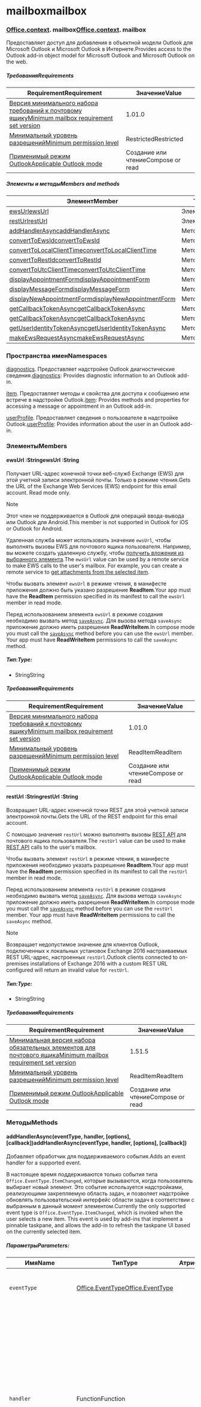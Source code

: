 
# <a name="mailbox"></a><span data-ttu-id="80ed7-101">mailbox</span><span class="sxs-lookup"><span data-stu-id="80ed7-101">mailbox</span></span>

### <span data-ttu-id="80ed7-p101">[Office](Office.md)[.context](Office.context.md). mailbox</span><span class="sxs-lookup"><span data-stu-id="80ed7-p101">[Office](Office.md)[.context](Office.context.md). mailbox</span></span>

<span data-ttu-id="80ed7-104">Предоставляет доступ для добавления в объектной модели Outlook для Microsoft Outlook и Microsoft Outlook в Интернете.</span><span class="sxs-lookup"><span data-stu-id="80ed7-104">Provides access to the Outlook add-in object model for Microsoft Outlook and Microsoft Outlook on the web.</span></span>

##### <a name="requirements"></a><span data-ttu-id="80ed7-105">Требования</span><span class="sxs-lookup"><span data-stu-id="80ed7-105">Requirements</span></span>

|<span data-ttu-id="80ed7-106">Requirement</span><span class="sxs-lookup"><span data-stu-id="80ed7-106">Requirement</span></span>| <span data-ttu-id="80ed7-107">Значение</span><span class="sxs-lookup"><span data-stu-id="80ed7-107">Value</span></span>|
|---|---|
|[<span data-ttu-id="80ed7-108">Версия минимального набора требований к почтовому ящику</span><span class="sxs-lookup"><span data-stu-id="80ed7-108">Minimum mailbox requirement set version</span></span>](/javascript/office/requirement-sets/outlook-api-requirement-sets)| <span data-ttu-id="80ed7-109">1.0</span><span class="sxs-lookup"><span data-stu-id="80ed7-109">1.0</span></span>|
|[<span data-ttu-id="80ed7-110">Минимальный уровень разрешений</span><span class="sxs-lookup"><span data-stu-id="80ed7-110">Minimum permission level</span></span>](https://docs.microsoft.com/outlook/add-ins/understanding-outlook-add-in-permissions)| <span data-ttu-id="80ed7-111">Restricted</span><span class="sxs-lookup"><span data-stu-id="80ed7-111">Restricted</span></span>|
|[<span data-ttu-id="80ed7-112">Применимый режим Outlook</span><span class="sxs-lookup"><span data-stu-id="80ed7-112">Applicable Outlook mode</span></span>](https://docs.microsoft.com/outlook/add-ins/#extension-points)| <span data-ttu-id="80ed7-113">Создание или чтение</span><span class="sxs-lookup"><span data-stu-id="80ed7-113">Compose or read</span></span>|

##### <a name="members-and-methods"></a><span data-ttu-id="80ed7-114">Элементы и методы</span><span class="sxs-lookup"><span data-stu-id="80ed7-114">Members and methods</span></span>

| <span data-ttu-id="80ed7-115">Элемент</span><span class="sxs-lookup"><span data-stu-id="80ed7-115">Member</span></span> | <span data-ttu-id="80ed7-116">Тип</span><span class="sxs-lookup"><span data-stu-id="80ed7-116">Type</span></span> |
|--------|------|
| [<span data-ttu-id="80ed7-117">ewsUrl</span><span class="sxs-lookup"><span data-stu-id="80ed7-117">ewsUrl</span></span>](#ewsurl-string) | <span data-ttu-id="80ed7-118">Элемент</span><span class="sxs-lookup"><span data-stu-id="80ed7-118">Member</span></span> |
| [<span data-ttu-id="80ed7-119">restUrl</span><span class="sxs-lookup"><span data-stu-id="80ed7-119">restUrl</span></span>](#resturl-string) | <span data-ttu-id="80ed7-120">Элемент</span><span class="sxs-lookup"><span data-stu-id="80ed7-120">Member</span></span> |
| [<span data-ttu-id="80ed7-121">addHandlerAsync</span><span class="sxs-lookup"><span data-stu-id="80ed7-121">addHandlerAsync</span></span>](#addhandlerasynceventtype-handler-options-callback) | <span data-ttu-id="80ed7-122">Метод</span><span class="sxs-lookup"><span data-stu-id="80ed7-122">Method</span></span> |
| [<span data-ttu-id="80ed7-123">convertToEwsId</span><span class="sxs-lookup"><span data-stu-id="80ed7-123">convertToEwsId</span></span>](#converttoewsiditemid-restversion--string) | <span data-ttu-id="80ed7-124">Метод</span><span class="sxs-lookup"><span data-stu-id="80ed7-124">Method</span></span> |
| [<span data-ttu-id="80ed7-125">convertToLocalClientTime</span><span class="sxs-lookup"><span data-stu-id="80ed7-125">convertToLocalClientTime</span></span>](#converttolocalclienttimetimevalue--localclienttimejavascriptapioutlook15officelocalclienttime) | <span data-ttu-id="80ed7-126">Метод</span><span class="sxs-lookup"><span data-stu-id="80ed7-126">Method</span></span> |
| [<span data-ttu-id="80ed7-127">convertToRestId</span><span class="sxs-lookup"><span data-stu-id="80ed7-127">convertToRestId</span></span>](#converttorestiditemid-restversion--string) | <span data-ttu-id="80ed7-128">Метод</span><span class="sxs-lookup"><span data-stu-id="80ed7-128">Method</span></span> |
| [<span data-ttu-id="80ed7-129">convertToUtcClientTime</span><span class="sxs-lookup"><span data-stu-id="80ed7-129">convertToUtcClientTime</span></span>](#converttoutcclienttimeinput--date) | <span data-ttu-id="80ed7-130">Метод</span><span class="sxs-lookup"><span data-stu-id="80ed7-130">Method</span></span> |
| [<span data-ttu-id="80ed7-131">displayAppointmentForm</span><span class="sxs-lookup"><span data-stu-id="80ed7-131">displayAppointmentForm</span></span>](#displayappointmentformitemid) | <span data-ttu-id="80ed7-132">Метод</span><span class="sxs-lookup"><span data-stu-id="80ed7-132">Method</span></span> |
| [<span data-ttu-id="80ed7-133">displayMessageForm</span><span class="sxs-lookup"><span data-stu-id="80ed7-133">displayMessageForm</span></span>](#displaymessageformitemid) | <span data-ttu-id="80ed7-134">Метод</span><span class="sxs-lookup"><span data-stu-id="80ed7-134">Method</span></span> |
| [<span data-ttu-id="80ed7-135">displayNewAppointmentForm</span><span class="sxs-lookup"><span data-stu-id="80ed7-135">displayNewAppointmentForm</span></span>](#displaynewappointmentformparameters) | <span data-ttu-id="80ed7-136">Метод</span><span class="sxs-lookup"><span data-stu-id="80ed7-136">Method</span></span> |
| [<span data-ttu-id="80ed7-137">getCallbackTokenAsync</span><span class="sxs-lookup"><span data-stu-id="80ed7-137">getCallbackTokenAsync</span></span>](#getcallbacktokenasyncoptions-callback) | <span data-ttu-id="80ed7-138">Метод</span><span class="sxs-lookup"><span data-stu-id="80ed7-138">Method</span></span> |
| [<span data-ttu-id="80ed7-139">getCallbackTokenAsync</span><span class="sxs-lookup"><span data-stu-id="80ed7-139">getCallbackTokenAsync</span></span>](#getcallbacktokenasynccallback-usercontext) | <span data-ttu-id="80ed7-140">Метод</span><span class="sxs-lookup"><span data-stu-id="80ed7-140">Method</span></span> |
| [<span data-ttu-id="80ed7-141">getUserIdentityTokenAsync</span><span class="sxs-lookup"><span data-stu-id="80ed7-141">getUserIdentityTokenAsync</span></span>](#getuseridentitytokenasynccallback-usercontext) | <span data-ttu-id="80ed7-142">Метод</span><span class="sxs-lookup"><span data-stu-id="80ed7-142">Method</span></span> |
| [<span data-ttu-id="80ed7-143">makeEwsRequestAsync</span><span class="sxs-lookup"><span data-stu-id="80ed7-143">makeEwsRequestAsync</span></span>](#makeewsrequestasyncdata-callback-usercontext) | <span data-ttu-id="80ed7-144">Метод</span><span class="sxs-lookup"><span data-stu-id="80ed7-144">Method</span></span> |

### <a name="namespaces"></a><span data-ttu-id="80ed7-145">Пространства имен</span><span class="sxs-lookup"><span data-stu-id="80ed7-145">Namespaces</span></span>

<span data-ttu-id="80ed7-146">[diagnostics](Office.context.mailbox.diagnostics.md). Предоставляет надстройке Outlook диагностические сведения.</span><span class="sxs-lookup"><span data-stu-id="80ed7-146">[diagnostics](Office.context.mailbox.diagnostics.md): Provides diagnostic information to an Outlook add-in.</span></span>

<span data-ttu-id="80ed7-147">[item](Office.context.mailbox.item.md). Предоставляет методы и свойства для доступа к сообщению или встрече в надстройке Outlook.</span><span class="sxs-lookup"><span data-stu-id="80ed7-147">[item](Office.context.mailbox.item.md): Provides methods and properties for accessing a message or appointment in an Outlook add-in.</span></span>

<span data-ttu-id="80ed7-148">[userProfile](Office.context.mailbox.userProfile.md). Предоставляет сведения о пользователе в надстройке Outlook.</span><span class="sxs-lookup"><span data-stu-id="80ed7-148">[userProfile](Office.context.mailbox.userProfile.md): Provides information about the user in an Outlook add-in.</span></span>

### <a name="members"></a><span data-ttu-id="80ed7-149">Элементы</span><span class="sxs-lookup"><span data-stu-id="80ed7-149">Members</span></span>

#### <a name="ewsurl-string"></a><span data-ttu-id="80ed7-150">ewsUrl :String</span><span class="sxs-lookup"><span data-stu-id="80ed7-150">ewsUrl :String</span></span>

<span data-ttu-id="80ed7-p102">Получает URL-адрес конечной точки веб-служб Exchange (EWS) для этой учетной записи электронной почты. Только в режиме чтения.</span><span class="sxs-lookup"><span data-stu-id="80ed7-p102">Gets the URL of the Exchange Web Services (EWS) endpoint for this email account. Read mode only.</span></span>

> [!NOTE]
> <span data-ttu-id="80ed7-153">Этот член не поддерживается в Outlook для операций ввода-вывода или Outlook для Android.</span><span class="sxs-lookup"><span data-stu-id="80ed7-153">This member is not supported in Outlook for iOS or Outlook for Android.</span></span>

<span data-ttu-id="80ed7-p103">Удаленная служба может использовать значение `ewsUrl`, чтобы выполнять вызовы EWS для почтового ящика пользователя. Например, вы можете создать удаленную службу, чтобы [получить вложения из выбранного элемента](https://docs.microsoft.com/outlook/add-ins/get-attachments-of-an-outlook-item).</span><span class="sxs-lookup"><span data-stu-id="80ed7-p103">The `ewsUrl` value can be used by a remote service to make EWS calls to the user's mailbox. For example, you can create a remote service to [get attachments from the selected item](https://docs.microsoft.com/outlook/add-ins/get-attachments-of-an-outlook-item).</span></span>

<span data-ttu-id="80ed7-156">Чтобы вызвать элемент `ewsUrl` в режиме чтения, в манифесте приложения должно быть указано разрешение **ReadItem**.</span><span class="sxs-lookup"><span data-stu-id="80ed7-156">Your app must have the **ReadItem** permission specified in its manifest to call the `ewsUrl` member in read mode.</span></span>

<span data-ttu-id="80ed7-p104">Перед использованием элемента `ewsUrl` в режиме создания необходимо вызвать метод [`saveAsync`](Office.context.mailbox.item.md#saveasyncoptions-callback). Для вызова метода `saveAsync` приложение должно иметь разрешения **ReadWriteItem**.</span><span class="sxs-lookup"><span data-stu-id="80ed7-p104">In compose mode you must call the [`saveAsync`](Office.context.mailbox.item.md#saveasyncoptions-callback) method before you can use the `ewsUrl` member. Your app must have **ReadWriteItem** permissions to call the `saveAsync` method.</span></span>

##### <a name="type"></a><span data-ttu-id="80ed7-159">Тип:</span><span class="sxs-lookup"><span data-stu-id="80ed7-159">Type:</span></span>

*   <span data-ttu-id="80ed7-160">String</span><span class="sxs-lookup"><span data-stu-id="80ed7-160">String</span></span>

##### <a name="requirements"></a><span data-ttu-id="80ed7-161">Требования</span><span class="sxs-lookup"><span data-stu-id="80ed7-161">Requirements</span></span>

|<span data-ttu-id="80ed7-162">Requirement</span><span class="sxs-lookup"><span data-stu-id="80ed7-162">Requirement</span></span>| <span data-ttu-id="80ed7-163">Значение</span><span class="sxs-lookup"><span data-stu-id="80ed7-163">Value</span></span>|
|---|---|
|[<span data-ttu-id="80ed7-164">Версия минимального набора требований к почтовому ящику</span><span class="sxs-lookup"><span data-stu-id="80ed7-164">Minimum mailbox requirement set version</span></span>](/javascript/office/requirement-sets/outlook-api-requirement-sets)| <span data-ttu-id="80ed7-165">1.0</span><span class="sxs-lookup"><span data-stu-id="80ed7-165">1.0</span></span>|
|[<span data-ttu-id="80ed7-166">Минимальный уровень разрешений</span><span class="sxs-lookup"><span data-stu-id="80ed7-166">Minimum permission level</span></span>](https://docs.microsoft.com/outlook/add-ins/understanding-outlook-add-in-permissions)| <span data-ttu-id="80ed7-167">ReadItem</span><span class="sxs-lookup"><span data-stu-id="80ed7-167">ReadItem</span></span>|
|[<span data-ttu-id="80ed7-168">Применимый режим Outlook</span><span class="sxs-lookup"><span data-stu-id="80ed7-168">Applicable Outlook mode</span></span>](https://docs.microsoft.com/outlook/add-ins/#extension-points)| <span data-ttu-id="80ed7-169">Создание или чтение</span><span class="sxs-lookup"><span data-stu-id="80ed7-169">Compose or read</span></span>|

#### <a name="resturl-string"></a><span data-ttu-id="80ed7-170">restUrl :String</span><span class="sxs-lookup"><span data-stu-id="80ed7-170">restUrl :String</span></span>

<span data-ttu-id="80ed7-171">Возвращает URL-адрес конечной точки REST для этой учетной записи электронной почты.</span><span class="sxs-lookup"><span data-stu-id="80ed7-171">Gets the URL of the REST endpoint for this email account.</span></span>

<span data-ttu-id="80ed7-172">С помощью значения `restUrl` можно выполнять вызовы [REST API](https://docs.microsoft.com/outlook/rest/) для почтового ящика пользователя.</span><span class="sxs-lookup"><span data-stu-id="80ed7-172">The `restUrl` value can be used to make [REST API](https://docs.microsoft.com/outlook/rest/) calls to the user's mailbox.</span></span>

<span data-ttu-id="80ed7-173">Чтобы вызвать элемент `restUrl` в режиме чтения, в манифесте приложения необходимо указать разрешение **ReadItem**.</span><span class="sxs-lookup"><span data-stu-id="80ed7-173">Your app must have the **ReadItem** permission specified in its manifest to call the `restUrl` member in read mode.</span></span>

<span data-ttu-id="80ed7-p105">Перед использованием элемента `restUrl` в режиме создания необходимо вызвать метод [`saveAsync`](Office.context.mailbox.item.md#saveasyncoptions-callback). Для вызова метода `saveAsync` приложение должно иметь разрешения **ReadWriteItem**.</span><span class="sxs-lookup"><span data-stu-id="80ed7-p105">In compose mode you must call the [`saveAsync`](Office.context.mailbox.item.md#saveasyncoptions-callback) method before you can use the `restUrl` member. Your app must have **ReadWriteItem** permissions to call the `saveAsync` method.</span></span>

> [!NOTE]
> <span data-ttu-id="80ed7-176">Возвращает недопустимое значение для клиентов Outlook, подключенных к локальных установок Exchange 2016 настраиваемых REST URL-адрес, настроенных `restUrl`.</span><span class="sxs-lookup"><span data-stu-id="80ed7-176">Outlook clients connected to on-premises installations of Exchange 2016 with a custom REST URL configured will return an invalid value for `restUrl`.</span></span>

##### <a name="type"></a><span data-ttu-id="80ed7-177">Тип:</span><span class="sxs-lookup"><span data-stu-id="80ed7-177">Type:</span></span>

*   <span data-ttu-id="80ed7-178">String</span><span class="sxs-lookup"><span data-stu-id="80ed7-178">String</span></span>

##### <a name="requirements"></a><span data-ttu-id="80ed7-179">Требования</span><span class="sxs-lookup"><span data-stu-id="80ed7-179">Requirements</span></span>

|<span data-ttu-id="80ed7-180">Requirement</span><span class="sxs-lookup"><span data-stu-id="80ed7-180">Requirement</span></span>| <span data-ttu-id="80ed7-181">Значение</span><span class="sxs-lookup"><span data-stu-id="80ed7-181">Value</span></span>|
|---|---|
|[<span data-ttu-id="80ed7-182">Минимальная версия набора обязательных элементов для почтового ящика</span><span class="sxs-lookup"><span data-stu-id="80ed7-182">Minimum mailbox requirement set version</span></span>](/javascript/office/requirement-sets/outlook-api-requirement-sets)| <span data-ttu-id="80ed7-183">1.5</span><span class="sxs-lookup"><span data-stu-id="80ed7-183">1.5</span></span> |
|[<span data-ttu-id="80ed7-184">Минимальный уровень разрешений</span><span class="sxs-lookup"><span data-stu-id="80ed7-184">Minimum permission level</span></span>](https://docs.microsoft.com/outlook/add-ins/understanding-outlook-add-in-permissions)| <span data-ttu-id="80ed7-185">ReadItem</span><span class="sxs-lookup"><span data-stu-id="80ed7-185">ReadItem</span></span>|
|[<span data-ttu-id="80ed7-186">Применимый режим Outlook</span><span class="sxs-lookup"><span data-stu-id="80ed7-186">Applicable Outlook mode</span></span>](https://docs.microsoft.com/outlook/add-ins/#extension-points)| <span data-ttu-id="80ed7-187">Создание или чтение</span><span class="sxs-lookup"><span data-stu-id="80ed7-187">Compose or read</span></span>|

### <a name="methods"></a><span data-ttu-id="80ed7-188">Методы</span><span class="sxs-lookup"><span data-stu-id="80ed7-188">Methods</span></span>

####  <a name="addhandlerasynceventtype-handler-options-callback"></a><span data-ttu-id="80ed7-189">addHandlerAsync(eventType, handler, [options], [callback])</span><span class="sxs-lookup"><span data-stu-id="80ed7-189">addHandlerAsync(eventType, handler, [options], [callback])</span></span>

<span data-ttu-id="80ed7-190">Добавляет обработчик для поддерживаемого события.</span><span class="sxs-lookup"><span data-stu-id="80ed7-190">Adds an event handler for a supported event.</span></span>

<span data-ttu-id="80ed7-p106">В настоящее время поддерживаются только события типа `Office.EventType.ItemChanged`, которые вызываются, когда пользователь выбирает новый элемент. Это событие используется надстройками, реализующими закрепляемую область задач, и позволяет надстройке обновлять пользовательский интерфейс области задач в соответствии с выбранным в данный момент элементом.</span><span class="sxs-lookup"><span data-stu-id="80ed7-p106">Currently the only supported event type is `Office.EventType.ItemChanged`, which is invoked when the user selects a new item. This event is used by add-ins that implement a pinnable taskpane, and allows the add-in to refresh the taskpane UI based on the currently selected item.</span></span>

##### <a name="parameters"></a><span data-ttu-id="80ed7-193">Параметры</span><span class="sxs-lookup"><span data-stu-id="80ed7-193">Parameters:</span></span>

| <span data-ttu-id="80ed7-194">Имя</span><span class="sxs-lookup"><span data-stu-id="80ed7-194">Name</span></span> | <span data-ttu-id="80ed7-195">Тип</span><span class="sxs-lookup"><span data-stu-id="80ed7-195">Type</span></span> | <span data-ttu-id="80ed7-196">Атрибуты</span><span class="sxs-lookup"><span data-stu-id="80ed7-196">Attributes</span></span> | <span data-ttu-id="80ed7-197">Описание</span><span class="sxs-lookup"><span data-stu-id="80ed7-197">Description</span></span> |
|---|---|---|---|
| `eventType` | [<span data-ttu-id="80ed7-198">Office.EventType</span><span class="sxs-lookup"><span data-stu-id="80ed7-198">Office.EventType</span></span>](office.md#eventtype-string) || <span data-ttu-id="80ed7-199">Событие, которое должно вызвать обработчик.</span><span class="sxs-lookup"><span data-stu-id="80ed7-199">The event that should invoke the handler.</span></span> |
| `handler` | <span data-ttu-id="80ed7-200">Function</span><span class="sxs-lookup"><span data-stu-id="80ed7-200">Function</span></span> || <span data-ttu-id="80ed7-p107">Функция для обработки события. Функция должна принимать один параметр, представляющий собой объектный литерал. Значение свойства `type` параметра совпадет со значением параметра `eventType`, переданного методу `addHandlerAsync`.</span><span class="sxs-lookup"><span data-stu-id="80ed7-p107">The function to handle the event. The function must accept a single parameter, which is an object literal. The `type` property on the parameter will match the `eventType` parameter passed to `addHandlerAsync`.</span></span> |
| `options` | <span data-ttu-id="80ed7-204">Объект</span><span class="sxs-lookup"><span data-stu-id="80ed7-204">Object</span></span> | <span data-ttu-id="80ed7-205">&lt;необязательно&gt;</span><span class="sxs-lookup"><span data-stu-id="80ed7-205">&lt;optional&gt;</span></span> | <span data-ttu-id="80ed7-206">Объектный литерал, содержащий одно или несколько из указанных ниже свойств.</span><span class="sxs-lookup"><span data-stu-id="80ed7-206">An object literal that contains one or more of the following properties.</span></span> |
| `options.asyncContext` | <span data-ttu-id="80ed7-207">Object</span><span class="sxs-lookup"><span data-stu-id="80ed7-207">Object</span></span> | <span data-ttu-id="80ed7-208">&lt;необязательно&gt;</span><span class="sxs-lookup"><span data-stu-id="80ed7-208">&lt;optional&gt;</span></span> | <span data-ttu-id="80ed7-209">Разработчики могут указать любой объект, к которому необходимо получить доступ, в методе обратного вызова.</span><span class="sxs-lookup"><span data-stu-id="80ed7-209">Developers can provide any object they wish to access in the callback method.</span></span> |
| `callback` | <span data-ttu-id="80ed7-210">function</span><span class="sxs-lookup"><span data-stu-id="80ed7-210">function</span></span>| <span data-ttu-id="80ed7-211">&lt;необязательно&gt;</span><span class="sxs-lookup"><span data-stu-id="80ed7-211">&lt;optional&gt;</span></span>|<span data-ttu-id="80ed7-212">После применения метода функция, переданная в параметр `callback`, вызывается с помощью параметра `asyncResult`, который представляет собой объект [`AsyncResult`](/javascript/api/office/office.asyncresult).</span><span class="sxs-lookup"><span data-stu-id="80ed7-212">When the method completes, the function passed in the `callback` parameter is called with a single parameter, `asyncResult`, which is an [`AsyncResult`](/javascript/api/office/office.asyncresult) object.</span></span>|

##### <a name="requirements"></a><span data-ttu-id="80ed7-213">Требования</span><span class="sxs-lookup"><span data-stu-id="80ed7-213">Requirements</span></span>

|<span data-ttu-id="80ed7-214">Requirement</span><span class="sxs-lookup"><span data-stu-id="80ed7-214">Requirement</span></span>| <span data-ttu-id="80ed7-215">Значение</span><span class="sxs-lookup"><span data-stu-id="80ed7-215">Value</span></span>|
|---|---|
|[<span data-ttu-id="80ed7-216">Минимальная версия набора обязательных элементов для почтового ящика</span><span class="sxs-lookup"><span data-stu-id="80ed7-216">Minimum mailbox requirement set version</span></span>](/javascript/office/requirement-sets/outlook-api-requirement-sets)| <span data-ttu-id="80ed7-217">1.5</span><span class="sxs-lookup"><span data-stu-id="80ed7-217">1.5</span></span> |
|[<span data-ttu-id="80ed7-218">Минимальный уровень разрешений</span><span class="sxs-lookup"><span data-stu-id="80ed7-218">Minimum permission level</span></span>](https://docs.microsoft.com/outlook/add-ins/understanding-outlook-add-in-permissions)| <span data-ttu-id="80ed7-219">ReadItem</span><span class="sxs-lookup"><span data-stu-id="80ed7-219">ReadItem</span></span> |
|[<span data-ttu-id="80ed7-220">Применимый режим Outlook</span><span class="sxs-lookup"><span data-stu-id="80ed7-220">Applicable Outlook mode</span></span>](https://docs.microsoft.com/outlook/add-ins/#extension-points)| <span data-ttu-id="80ed7-221">Создание или чтение</span><span class="sxs-lookup"><span data-stu-id="80ed7-221">Compose or read</span></span>|

##### <a name="example"></a><span data-ttu-id="80ed7-222">Пример</span><span class="sxs-lookup"><span data-stu-id="80ed7-222">Example</span></span>

```
Office.initialize = function (reason) {
  $(document).ready(function () {
    Office.context.mailbox.addHandlerAsync(Office.EventType.ItemChanged, loadNewItem, function (result) {
      if (result.status === Office.AsyncResultStatus.Failed) {
        // Handle error
      }
    });
  });
};

function loadNewItem(eventArgs) {
  // Load the properties of the newly selected item
  loadProps(Office.context.mailbox.item);
};
```

####  <a name="converttoewsiditemid-restversion--string"></a><span data-ttu-id="80ed7-223">convertToEwsId(itemId, restVersion) → {String}</span><span class="sxs-lookup"><span data-stu-id="80ed7-223">convertToEwsId(itemId, restVersion) → {String}</span></span>

<span data-ttu-id="80ed7-224">Преобразовывает идентификатор элемента из формата REST в формат EWS.</span><span class="sxs-lookup"><span data-stu-id="80ed7-224">Converts an item ID formatted for REST into EWS format.</span></span>

> [!NOTE]
> <span data-ttu-id="80ed7-225">Этот метод не поддерживается в Outlook для операций ввода-вывода или Outlook для Android.</span><span class="sxs-lookup"><span data-stu-id="80ed7-225">This method is not supported in Outlook for iOS or Outlook for Android.</span></span>

<span data-ttu-id="80ed7-p108">Формат идентификаторов, извлекаемых через API REST (например, [API Почты Outlook](https://docs.microsoft.com/previous-versions/office/office-365-api/api/version-2.0/mail-rest-operations) или [Microsoft Graph](http://graph.microsoft.io/)), отличается от формата веб-служб Exchange (EWS). Метод `convertToEwsId` преобразовывает идентификатор в формате REST в формат EWS.</span><span class="sxs-lookup"><span data-stu-id="80ed7-p108">Item IDs retrieved via a REST API (such as the [Outlook Mail API](https://docs.microsoft.com/previous-versions/office/office-365-api/api/version-2.0/mail-rest-operations) or the [Microsoft Graph](http://graph.microsoft.io/)) use a different format than the format used by Exchange Web Services (EWS). The `convertToEwsId` method converts a REST-formatted ID into the proper format for EWS.</span></span>

##### <a name="parameters"></a><span data-ttu-id="80ed7-228">Параметры</span><span class="sxs-lookup"><span data-stu-id="80ed7-228">Parameters:</span></span>

|<span data-ttu-id="80ed7-229">Имя</span><span class="sxs-lookup"><span data-stu-id="80ed7-229">Name</span></span>| <span data-ttu-id="80ed7-230">Тип</span><span class="sxs-lookup"><span data-stu-id="80ed7-230">Type</span></span>| <span data-ttu-id="80ed7-231">Описание</span><span class="sxs-lookup"><span data-stu-id="80ed7-231">Description</span></span>|
|---|---|---|
|`itemId`| <span data-ttu-id="80ed7-232">String</span><span class="sxs-lookup"><span data-stu-id="80ed7-232">String</span></span>|<span data-ttu-id="80ed7-233">Идентификатор элемента в формате REST API для Outlook</span><span class="sxs-lookup"><span data-stu-id="80ed7-233">An item ID formatted for the Outlook REST APIs</span></span>|
|`restVersion`| [<span data-ttu-id="80ed7-234">Office.MailboxEnums.RestVersion</span><span class="sxs-lookup"><span data-stu-id="80ed7-234">Office.MailboxEnums.RestVersion</span></span>](/javascript/api/outlook_1_5/office.mailboxenums.restversion)|<span data-ttu-id="80ed7-235">Значение, определяющее версию REST API для Outlook, которая используется для извлечения идентификатора элемента.</span><span class="sxs-lookup"><span data-stu-id="80ed7-235">A value indicating the version of the Outlook REST API used to retrieve the item ID.</span></span>|

##### <a name="requirements"></a><span data-ttu-id="80ed7-236">Требования</span><span class="sxs-lookup"><span data-stu-id="80ed7-236">Requirements</span></span>

|<span data-ttu-id="80ed7-237">Requirement</span><span class="sxs-lookup"><span data-stu-id="80ed7-237">Requirement</span></span>| <span data-ttu-id="80ed7-238">Значение</span><span class="sxs-lookup"><span data-stu-id="80ed7-238">Value</span></span>|
|---|---|
|[<span data-ttu-id="80ed7-239">Версия минимального набора требований к почтовому ящику</span><span class="sxs-lookup"><span data-stu-id="80ed7-239">Minimum mailbox requirement set version</span></span>](/javascript/office/requirement-sets/outlook-api-requirement-sets)| <span data-ttu-id="80ed7-240">1.3</span><span class="sxs-lookup"><span data-stu-id="80ed7-240">1.3</span></span>|
|[<span data-ttu-id="80ed7-241">Минимальный уровень разрешений</span><span class="sxs-lookup"><span data-stu-id="80ed7-241">Minimum permission level</span></span>](https://docs.microsoft.com/outlook/add-ins/understanding-outlook-add-in-permissions)| <span data-ttu-id="80ed7-242">Restricted</span><span class="sxs-lookup"><span data-stu-id="80ed7-242">Restricted</span></span>|
|[<span data-ttu-id="80ed7-243">Применимый режим Outlook</span><span class="sxs-lookup"><span data-stu-id="80ed7-243">Applicable Outlook mode</span></span>](https://docs.microsoft.com/outlook/add-ins/#extension-points)| <span data-ttu-id="80ed7-244">Создание или чтение</span><span class="sxs-lookup"><span data-stu-id="80ed7-244">Compose or read</span></span>|

##### <a name="returns"></a><span data-ttu-id="80ed7-245">Возвращаемое значение:</span><span class="sxs-lookup"><span data-stu-id="80ed7-245">Returns:</span></span>

<span data-ttu-id="80ed7-246">Тип: String</span><span class="sxs-lookup"><span data-stu-id="80ed7-246">Type: String</span></span>

##### <a name="example"></a><span data-ttu-id="80ed7-247">Пример</span><span class="sxs-lookup"><span data-stu-id="80ed7-247">Example</span></span>

```
// Get an item's ID from a REST API
var restId = 'AAMkAGVlOTZjNTM3LW...';

// Treat restId as coming from the v2.0 version of the
// Outlook Mail API
var ewsId = Office.context.mailbox.convertToEwsId(restId, Office.MailboxEnums.RestVersion.v2_0);
```

####  <a name="converttolocalclienttimetimevalue--localclienttimejavascriptapioutlook15officelocalclienttime"></a><span data-ttu-id="80ed7-248">convertToLocalClientTime(timeValue) → {[LocalClientTime](/javascript/api/outlook_1_5/office.LocalClientTime)}</span><span class="sxs-lookup"><span data-stu-id="80ed7-248">convertToLocalClientTime(timeValue) → {[LocalClientTime](/javascript/api/outlook_1_5/office.LocalClientTime)}</span></span>

<span data-ttu-id="80ed7-249">Получает словарь, содержащий сведения о локальном времени клиента.</span><span class="sxs-lookup"><span data-stu-id="80ed7-249">Gets a dictionary containing time information in local client time.</span></span>

<span data-ttu-id="80ed7-p109">В случае дат и времени в почтовом приложении для Outlook или Outlook Web App могут использоваться разные часовые пояса. Outlook использует часовой пояс клиентского компьютера. Outlook Web App использует часовой пояс, заданный в Центре администрирования Exchange (EAC). Значения даты и времени должны обрабатываться так, чтобы значения в пользовательском интерфейсе всегда согласовывались с часовым поясом, ожидаемым пользователем.</span><span class="sxs-lookup"><span data-stu-id="80ed7-p109">The dates and times used by a mail app for Outlook or Outlook Web App can use different time zones. Outlook uses the client computer time zone; Outlook Web App uses the time zone set on the Exchange Admin Center (EAC). You should handle date and time values so that the values you display on the user interface are always consistent with the time zone that the user expects.</span></span>

<span data-ttu-id="80ed7-p110">Если почтовое приложение работает в Outlook, метод `convertToLocalClientTime` вернет объект словаря со значениями часового пояса клиентского компьютера. Если почтовое приложение работает в Outlook Web App, метод `convertToLocalClientTime` вернет объект словаря со значениями часового пояса, заданного в Центре администрирования Exchange.</span><span class="sxs-lookup"><span data-stu-id="80ed7-p110">If the mail app is running in Outlook, the `convertToLocalClientTime` method will return a dictionary object with the values set to the client computer time zone. If the mail app is running in Outlook Web App, the `convertToLocalClientTime` method will return a dictionary object with the values set to the time zone specified in the EAC.</span></span>

##### <a name="parameters"></a><span data-ttu-id="80ed7-255">Параметры</span><span class="sxs-lookup"><span data-stu-id="80ed7-255">Parameters:</span></span>

|<span data-ttu-id="80ed7-256">Имя</span><span class="sxs-lookup"><span data-stu-id="80ed7-256">Name</span></span>| <span data-ttu-id="80ed7-257">Тип</span><span class="sxs-lookup"><span data-stu-id="80ed7-257">Type</span></span>| <span data-ttu-id="80ed7-258">Описание</span><span class="sxs-lookup"><span data-stu-id="80ed7-258">Description</span></span>|
|---|---|---|
|`timeValue`| <span data-ttu-id="80ed7-259">Date</span><span class="sxs-lookup"><span data-stu-id="80ed7-259">Date</span></span>|<span data-ttu-id="80ed7-260">Объект Date</span><span class="sxs-lookup"><span data-stu-id="80ed7-260">A Date object</span></span>|

##### <a name="requirements"></a><span data-ttu-id="80ed7-261">Требования</span><span class="sxs-lookup"><span data-stu-id="80ed7-261">Requirements</span></span>

|<span data-ttu-id="80ed7-262">Requirement</span><span class="sxs-lookup"><span data-stu-id="80ed7-262">Requirement</span></span>| <span data-ttu-id="80ed7-263">Значение</span><span class="sxs-lookup"><span data-stu-id="80ed7-263">Value</span></span>|
|---|---|
|[<span data-ttu-id="80ed7-264">Версия минимального набора требований к почтовому ящику</span><span class="sxs-lookup"><span data-stu-id="80ed7-264">Minimum mailbox requirement set version</span></span>](/javascript/office/requirement-sets/outlook-api-requirement-sets)| <span data-ttu-id="80ed7-265">1.0</span><span class="sxs-lookup"><span data-stu-id="80ed7-265">1.0</span></span>|
|[<span data-ttu-id="80ed7-266">Минимальный уровень разрешений</span><span class="sxs-lookup"><span data-stu-id="80ed7-266">Minimum permission level</span></span>](https://docs.microsoft.com/outlook/add-ins/understanding-outlook-add-in-permissions)| <span data-ttu-id="80ed7-267">ReadItem</span><span class="sxs-lookup"><span data-stu-id="80ed7-267">ReadItem</span></span>|
|[<span data-ttu-id="80ed7-268">Применимый режим Outlook</span><span class="sxs-lookup"><span data-stu-id="80ed7-268">Applicable Outlook mode</span></span>](https://docs.microsoft.com/outlook/add-ins/#extension-points)| <span data-ttu-id="80ed7-269">Создание или чтение</span><span class="sxs-lookup"><span data-stu-id="80ed7-269">Compose or read</span></span>|

##### <a name="returns"></a><span data-ttu-id="80ed7-270">Возвращаемое значение:</span><span class="sxs-lookup"><span data-stu-id="80ed7-270">Returns:</span></span>

<span data-ttu-id="80ed7-271">Тип: [LocalClientTime](/javascript/api/outlook_1_5/office.LocalClientTime)</span><span class="sxs-lookup"><span data-stu-id="80ed7-271">Type: [LocalClientTime](/javascript/api/outlook_1_5/office.LocalClientTime)</span></span>

####  <a name="converttorestiditemid-restversion--string"></a><span data-ttu-id="80ed7-272">convertToRestId(itemId, restVersion) → {String}</span><span class="sxs-lookup"><span data-stu-id="80ed7-272">convertToRestId(itemId, restVersion) → {String}</span></span>

<span data-ttu-id="80ed7-273">Преобразовывает идентификатор элемента в формате EWS в формат REST.</span><span class="sxs-lookup"><span data-stu-id="80ed7-273">Converts an item ID formatted for EWS into REST format.</span></span>

> [!NOTE]
> <span data-ttu-id="80ed7-274">Этот метод не поддерживается в Outlook для операций ввода-вывода или Outlook для Android.</span><span class="sxs-lookup"><span data-stu-id="80ed7-274">This method is not supported in Outlook for iOS or Outlook for Android.</span></span>

<span data-ttu-id="80ed7-p111">Формат идентификаторов, извлекаемых через EWS или свойство `itemId`, отличается от формата API REST (таких как [API Почты Outlook](https://docs.microsoft.com/previous-versions/office/office-365-api/api/version-2.0/mail-rest-operations) или [Microsoft Graph](http://graph.microsoft.io/)). Метод `convertToRestId` преобразовывает идентификатор в формате EWS в формат REST.</span><span class="sxs-lookup"><span data-stu-id="80ed7-p111">Item IDs retrieved via EWS or via the `itemId` property use a different format than the format used by REST APIs (such as the [Outlook Mail API](https://docs.microsoft.com/previous-versions/office/office-365-api/api/version-2.0/mail-rest-operations) or the [Microsoft Graph](http://graph.microsoft.io/)). The `convertToRestId` method converts an EWS-formatted ID into the proper format for REST.</span></span>

##### <a name="parameters"></a><span data-ttu-id="80ed7-277">Параметры</span><span class="sxs-lookup"><span data-stu-id="80ed7-277">Parameters:</span></span>

|<span data-ttu-id="80ed7-278">Имя</span><span class="sxs-lookup"><span data-stu-id="80ed7-278">Name</span></span>| <span data-ttu-id="80ed7-279">Тип</span><span class="sxs-lookup"><span data-stu-id="80ed7-279">Type</span></span>| <span data-ttu-id="80ed7-280">Описание</span><span class="sxs-lookup"><span data-stu-id="80ed7-280">Description</span></span>|
|---|---|---|
|`itemId`| <span data-ttu-id="80ed7-281">String</span><span class="sxs-lookup"><span data-stu-id="80ed7-281">String</span></span>|<span data-ttu-id="80ed7-282">Идентификатор элемента в формате EWS</span><span class="sxs-lookup"><span data-stu-id="80ed7-282">An item ID formatted for Exchange Web Services (EWS)</span></span>|
|`restVersion`| [<span data-ttu-id="80ed7-283">Office.MailboxEnums.RestVersion</span><span class="sxs-lookup"><span data-stu-id="80ed7-283">Office.MailboxEnums.RestVersion</span></span>](/javascript/api/outlook_1_5/office.mailboxenums.restversion)|<span data-ttu-id="80ed7-284">Значение, определяющее версию REST API для Outlook, с которой будет использоваться преобразованный идентификатор.</span><span class="sxs-lookup"><span data-stu-id="80ed7-284">A value indicating the version of the Outlook REST API that the converted ID will be used with.</span></span>|

##### <a name="requirements"></a><span data-ttu-id="80ed7-285">Требования</span><span class="sxs-lookup"><span data-stu-id="80ed7-285">Requirements</span></span>

|<span data-ttu-id="80ed7-286">Requirement</span><span class="sxs-lookup"><span data-stu-id="80ed7-286">Requirement</span></span>| <span data-ttu-id="80ed7-287">Значение</span><span class="sxs-lookup"><span data-stu-id="80ed7-287">Value</span></span>|
|---|---|
|[<span data-ttu-id="80ed7-288">Версия минимального набора требований к почтовому ящику</span><span class="sxs-lookup"><span data-stu-id="80ed7-288">Minimum mailbox requirement set version</span></span>](/javascript/office/requirement-sets/outlook-api-requirement-sets)| <span data-ttu-id="80ed7-289">1.3</span><span class="sxs-lookup"><span data-stu-id="80ed7-289">1.3</span></span>|
|[<span data-ttu-id="80ed7-290">Минимальный уровень разрешений</span><span class="sxs-lookup"><span data-stu-id="80ed7-290">Minimum permission level</span></span>](https://docs.microsoft.com/outlook/add-ins/understanding-outlook-add-in-permissions)| <span data-ttu-id="80ed7-291">Restricted</span><span class="sxs-lookup"><span data-stu-id="80ed7-291">Restricted</span></span>|
|[<span data-ttu-id="80ed7-292">Применимый режим Outlook</span><span class="sxs-lookup"><span data-stu-id="80ed7-292">Applicable Outlook mode</span></span>](https://docs.microsoft.com/outlook/add-ins/#extension-points)| <span data-ttu-id="80ed7-293">Создание или чтение</span><span class="sxs-lookup"><span data-stu-id="80ed7-293">Compose or read</span></span>|

##### <a name="returns"></a><span data-ttu-id="80ed7-294">Возвращаемое значение:</span><span class="sxs-lookup"><span data-stu-id="80ed7-294">Returns:</span></span>

<span data-ttu-id="80ed7-295">Тип: String</span><span class="sxs-lookup"><span data-stu-id="80ed7-295">Type: String</span></span>

##### <a name="example"></a><span data-ttu-id="80ed7-296">Пример</span><span class="sxs-lookup"><span data-stu-id="80ed7-296">Example</span></span>

```
// Get the currently selected item's ID
var ewsId = Office.context.mailbox.item.itemId;

// Convert to a REST ID for the v2.0 version of the
// Outlook Mail API
var restId = Office.context.mailbox.convertToRestId(ewsId, Office.MailboxEnums.RestVersion.v2_0);
```

####  <a name="converttoutcclienttimeinput--date"></a><span data-ttu-id="80ed7-297">convertToUtcClientTime(input) → {Date}</span><span class="sxs-lookup"><span data-stu-id="80ed7-297">convertToUtcClientTime(input) → {Date}</span></span>

<span data-ttu-id="80ed7-298">Получает объект Date из словаря, содержащего сведения о времени.</span><span class="sxs-lookup"><span data-stu-id="80ed7-298">Gets a Date object from a dictionary containing time information.</span></span>

<span data-ttu-id="80ed7-299">Метод `convertToUtcClientTime` преобразует словарь, содержащий локальную дату и время, в объект Date с правильными значениями локальной даты и времени.</span><span class="sxs-lookup"><span data-stu-id="80ed7-299">The `convertToUtcClientTime` method converts a dictionary containing a local date and time to a Date object with the correct values for the local date and time.</span></span>

##### <a name="parameters"></a><span data-ttu-id="80ed7-300">Параметры</span><span class="sxs-lookup"><span data-stu-id="80ed7-300">Parameters:</span></span>

|<span data-ttu-id="80ed7-301">Имя</span><span class="sxs-lookup"><span data-stu-id="80ed7-301">Name</span></span>| <span data-ttu-id="80ed7-302">Тип</span><span class="sxs-lookup"><span data-stu-id="80ed7-302">Type</span></span>| <span data-ttu-id="80ed7-303">Описание</span><span class="sxs-lookup"><span data-stu-id="80ed7-303">Description</span></span>|
|---|---|---|
|`input`| [<span data-ttu-id="80ed7-304">LocalClientTime</span><span class="sxs-lookup"><span data-stu-id="80ed7-304">LocalClientTime</span></span>](/javascript/api/outlook_1_5/office.LocalClientTime)|<span data-ttu-id="80ed7-305">Значение локального времени для преобразования.</span><span class="sxs-lookup"><span data-stu-id="80ed7-305">The local time value to convert.</span></span>|

##### <a name="requirements"></a><span data-ttu-id="80ed7-306">Требования</span><span class="sxs-lookup"><span data-stu-id="80ed7-306">Requirements</span></span>

|<span data-ttu-id="80ed7-307">Requirement</span><span class="sxs-lookup"><span data-stu-id="80ed7-307">Requirement</span></span>| <span data-ttu-id="80ed7-308">Значение</span><span class="sxs-lookup"><span data-stu-id="80ed7-308">Value</span></span>|
|---|---|
|[<span data-ttu-id="80ed7-309">Версия минимального набора требований к почтовому ящику</span><span class="sxs-lookup"><span data-stu-id="80ed7-309">Minimum mailbox requirement set version</span></span>](/javascript/office/requirement-sets/outlook-api-requirement-sets)| <span data-ttu-id="80ed7-310">1.0</span><span class="sxs-lookup"><span data-stu-id="80ed7-310">1.0</span></span>|
|[<span data-ttu-id="80ed7-311">Минимальный уровень разрешений</span><span class="sxs-lookup"><span data-stu-id="80ed7-311">Minimum permission level</span></span>](https://docs.microsoft.com/outlook/add-ins/understanding-outlook-add-in-permissions)| <span data-ttu-id="80ed7-312">ReadItem</span><span class="sxs-lookup"><span data-stu-id="80ed7-312">ReadItem</span></span>|
|[<span data-ttu-id="80ed7-313">Применимый режим Outlook</span><span class="sxs-lookup"><span data-stu-id="80ed7-313">Applicable Outlook mode</span></span>](https://docs.microsoft.com/outlook/add-ins/#extension-points)| <span data-ttu-id="80ed7-314">Создание или чтение</span><span class="sxs-lookup"><span data-stu-id="80ed7-314">Compose or read</span></span>|

##### <a name="returns"></a><span data-ttu-id="80ed7-315">Возвращаемое значение:</span><span class="sxs-lookup"><span data-stu-id="80ed7-315">Returns:</span></span>

<span data-ttu-id="80ed7-316">Объект Date со временем в формате UTC.</span><span class="sxs-lookup"><span data-stu-id="80ed7-316">A Date object with the time expressed in UTC.</span></span>

<dl class="param-type"><span data-ttu-id="80ed7-317">

<dt>Тип</dt>

</span><span class="sxs-lookup"><span data-stu-id="80ed7-317">

<dt>Type</dt>

</span></span><dd><span data-ttu-id="80ed7-318">Date</span><span class="sxs-lookup"><span data-stu-id="80ed7-318">Date</span></span></dd>

</dl>

####  <a name="displayappointmentformitemid"></a><span data-ttu-id="80ed7-319">displayAppointmentForm(itemId)</span><span class="sxs-lookup"><span data-stu-id="80ed7-319">displayAppointmentForm(itemId)</span></span>

<span data-ttu-id="80ed7-320">Отображает имеющуюся встречу из календаря.</span><span class="sxs-lookup"><span data-stu-id="80ed7-320">Displays an existing calendar appointment.</span></span>

> [!NOTE]
> <span data-ttu-id="80ed7-321">Этот метод не поддерживается в Outlook для операций ввода-вывода или Outlook для Android.</span><span class="sxs-lookup"><span data-stu-id="80ed7-321">This method is not supported in Outlook for iOS or Outlook for Android.</span></span>

<span data-ttu-id="80ed7-322">Метод `displayAppointmentForm` открывает новое окно на компьютере или диалоговое окно на мобильном устройстве, содержащее сведения календаря о существующей встрече.</span><span class="sxs-lookup"><span data-stu-id="80ed7-322">The `displayAppointmentForm` method opens an existing calendar appointment in a new window on the desktop or in a dialog box on mobile devices.</span></span>

<span data-ttu-id="80ed7-p112">В Outlook для Mac с помощью этого метода можно отобразить одну встречу, которая не является частью повторяющегося ряда, или основную встречу такого ряда, но не экземпляр из него, так как в Outlook для Mac невозможно получить доступ к свойствам экземпляра повторяющегося ряда (в том числе к идентификатору элемента).</span><span class="sxs-lookup"><span data-stu-id="80ed7-p112">In Outlook for Mac, you can use this method to display a single appointment that is not part of a recurring series, or the master appointment of a recurring series, but you cannot display an instance of the series. This is because in Outlook for Mac, you cannot access the properties (including the item ID) of instances of a recurring series.</span></span>

<span data-ttu-id="80ed7-325">В Outlook Web App этот метод открывает указанную форму, только если текст формы содержит символы размером не более 32 КБ.</span><span class="sxs-lookup"><span data-stu-id="80ed7-325">In Outlook Web App, this method opens the specified form only if the body of the form is less than or equal to 32KB number of characters.</span></span>

<span data-ttu-id="80ed7-326">Если указанный идентификатор элемента не определяет существующую встречу, на клиентском компьютере или устройстве открывается пустая страница, и сообщение об ошибке не возвращается.</span><span class="sxs-lookup"><span data-stu-id="80ed7-326">If the specified item identifier does not identify an existing appointment, a blank pane opens on the client computer or device, and no error message will be returned.</span></span>

##### <a name="parameters"></a><span data-ttu-id="80ed7-327">Параметры</span><span class="sxs-lookup"><span data-stu-id="80ed7-327">Parameters:</span></span>

|<span data-ttu-id="80ed7-328">Имя</span><span class="sxs-lookup"><span data-stu-id="80ed7-328">Name</span></span>| <span data-ttu-id="80ed7-329">Тип</span><span class="sxs-lookup"><span data-stu-id="80ed7-329">Type</span></span>| <span data-ttu-id="80ed7-330">Описание</span><span class="sxs-lookup"><span data-stu-id="80ed7-330">Description</span></span>|
|---|---|---|
|`itemId`| <span data-ttu-id="80ed7-331">String</span><span class="sxs-lookup"><span data-stu-id="80ed7-331">String</span></span>|<span data-ttu-id="80ed7-332">Идентификатор веб-служб Exchange для существующей встречи в календаре.</span><span class="sxs-lookup"><span data-stu-id="80ed7-332">The Exchange Web Services (EWS) identifier for an existing calendar appointment.</span></span>|

##### <a name="requirements"></a><span data-ttu-id="80ed7-333">Требования</span><span class="sxs-lookup"><span data-stu-id="80ed7-333">Requirements</span></span>

|<span data-ttu-id="80ed7-334">Requirement</span><span class="sxs-lookup"><span data-stu-id="80ed7-334">Requirement</span></span>| <span data-ttu-id="80ed7-335">Значение</span><span class="sxs-lookup"><span data-stu-id="80ed7-335">Value</span></span>|
|---|---|
|[<span data-ttu-id="80ed7-336">Версия минимального набора требований к почтовому ящику</span><span class="sxs-lookup"><span data-stu-id="80ed7-336">Minimum mailbox requirement set version</span></span>](/javascript/office/requirement-sets/outlook-api-requirement-sets)| <span data-ttu-id="80ed7-337">1.0</span><span class="sxs-lookup"><span data-stu-id="80ed7-337">1.0</span></span>|
|[<span data-ttu-id="80ed7-338">Минимальный уровень разрешений</span><span class="sxs-lookup"><span data-stu-id="80ed7-338">Minimum permission level</span></span>](https://docs.microsoft.com/outlook/add-ins/understanding-outlook-add-in-permissions)| <span data-ttu-id="80ed7-339">ReadItem</span><span class="sxs-lookup"><span data-stu-id="80ed7-339">ReadItem</span></span>|
|[<span data-ttu-id="80ed7-340">Применимый режим Outlook</span><span class="sxs-lookup"><span data-stu-id="80ed7-340">Applicable Outlook mode</span></span>](https://docs.microsoft.com/outlook/add-ins/#extension-points)| <span data-ttu-id="80ed7-341">Создание или чтение</span><span class="sxs-lookup"><span data-stu-id="80ed7-341">Compose or read</span></span>|

##### <a name="example"></a><span data-ttu-id="80ed7-342">Пример</span><span class="sxs-lookup"><span data-stu-id="80ed7-342">Example</span></span>

```
Office.context.mailbox.displayAppointmentForm(appointmentId);
```

####  <a name="displaymessageformitemid"></a><span data-ttu-id="80ed7-343">displayMessageForm(itemId)</span><span class="sxs-lookup"><span data-stu-id="80ed7-343">displayMessageForm(itemId)</span></span>

<span data-ttu-id="80ed7-344">Отображает имеющееся сообщение.</span><span class="sxs-lookup"><span data-stu-id="80ed7-344">Displays an existing message.</span></span>

> [!NOTE]
> <span data-ttu-id="80ed7-345">Этот метод не поддерживается в Outlook для операций ввода-вывода или Outlook для Android.</span><span class="sxs-lookup"><span data-stu-id="80ed7-345">This method is not supported in Outlook for iOS or Outlook for Android.</span></span>

<span data-ttu-id="80ed7-346">Метод `displayMessageForm` открывает новое окно на компьютере или диалоговое окно на мобильном устройстве, содержащее существующее сообщение.</span><span class="sxs-lookup"><span data-stu-id="80ed7-346">The `displayMessageForm` method opens an existing message in a new window on the desktop or in a dialog box on mobile devices.</span></span>

<span data-ttu-id="80ed7-347">В Outlook Web App этот метод открывает указанную форму, только если текст формы содержит символы размером не более 32 КБ.</span><span class="sxs-lookup"><span data-stu-id="80ed7-347">In Outlook Web App, this method opens the specified form only if the body of the form is less than or equal to 32 KB number of characters.</span></span>

<span data-ttu-id="80ed7-348">Если указанный идентификатор элемента не определяет существующее сообщение, окно на клиентском компьютере не открывается и сообщение об ошибке не возвращается.</span><span class="sxs-lookup"><span data-stu-id="80ed7-348">If the specified item identifier does not identify an existing message, no message will be displayed on the client computer, and no error message will be returned.</span></span>

<span data-ttu-id="80ed7-p113">Не используйте `displayMessageForm` с параметром `itemId`, который представляет собой встречу. Используйте метод `displayAppointmentForm`, чтобы отобразить сведения о существующей встрече, а метод `displayNewAppointmentForm` — для отображения формы создания встречи.</span><span class="sxs-lookup"><span data-stu-id="80ed7-p113">Do not use the `displayMessageForm` with an `itemId` that represents an appointment. Use the `displayAppointmentForm` method to display an existing appointment, and `displayNewAppointmentForm` to display a form to create a new appointment.</span></span>

##### <a name="parameters"></a><span data-ttu-id="80ed7-351">Параметры</span><span class="sxs-lookup"><span data-stu-id="80ed7-351">Parameters:</span></span>

|<span data-ttu-id="80ed7-352">Имя</span><span class="sxs-lookup"><span data-stu-id="80ed7-352">Name</span></span>| <span data-ttu-id="80ed7-353">Тип</span><span class="sxs-lookup"><span data-stu-id="80ed7-353">Type</span></span>| <span data-ttu-id="80ed7-354">Описание</span><span class="sxs-lookup"><span data-stu-id="80ed7-354">Description</span></span>|
|---|---|---|
|`itemId`| <span data-ttu-id="80ed7-355">String</span><span class="sxs-lookup"><span data-stu-id="80ed7-355">String</span></span>|<span data-ttu-id="80ed7-356">Идентификатор веб-служб Exchange для существующего сообщения.</span><span class="sxs-lookup"><span data-stu-id="80ed7-356">The Exchange Web Services (EWS) identifier for an existing message.</span></span>|

##### <a name="requirements"></a><span data-ttu-id="80ed7-357">Требования</span><span class="sxs-lookup"><span data-stu-id="80ed7-357">Requirements</span></span>

|<span data-ttu-id="80ed7-358">Requirement</span><span class="sxs-lookup"><span data-stu-id="80ed7-358">Requirement</span></span>| <span data-ttu-id="80ed7-359">Значение</span><span class="sxs-lookup"><span data-stu-id="80ed7-359">Value</span></span>|
|---|---|
|[<span data-ttu-id="80ed7-360">Версия минимального набора требований к почтовому ящику</span><span class="sxs-lookup"><span data-stu-id="80ed7-360">Minimum mailbox requirement set version</span></span>](/javascript/office/requirement-sets/outlook-api-requirement-sets)| <span data-ttu-id="80ed7-361">1.0</span><span class="sxs-lookup"><span data-stu-id="80ed7-361">1.0</span></span>|
|[<span data-ttu-id="80ed7-362">Минимальный уровень разрешений</span><span class="sxs-lookup"><span data-stu-id="80ed7-362">Minimum permission level</span></span>](https://docs.microsoft.com/outlook/add-ins/understanding-outlook-add-in-permissions)| <span data-ttu-id="80ed7-363">ReadItem</span><span class="sxs-lookup"><span data-stu-id="80ed7-363">ReadItem</span></span>|
|[<span data-ttu-id="80ed7-364">Применимый режим Outlook</span><span class="sxs-lookup"><span data-stu-id="80ed7-364">Applicable Outlook mode</span></span>](https://docs.microsoft.com/outlook/add-ins/#extension-points)| <span data-ttu-id="80ed7-365">Создание или чтение</span><span class="sxs-lookup"><span data-stu-id="80ed7-365">Compose or read</span></span>|

##### <a name="example"></a><span data-ttu-id="80ed7-366">Пример</span><span class="sxs-lookup"><span data-stu-id="80ed7-366">Example</span></span>

```
Office.context.mailbox.displayMessageForm(messageId);
```

#### <a name="displaynewappointmentformparameters"></a><span data-ttu-id="80ed7-367">displayNewAppointmentForm(parameters)</span><span class="sxs-lookup"><span data-stu-id="80ed7-367">displayNewAppointmentForm(parameters)</span></span>

<span data-ttu-id="80ed7-368">Отображает форму для создания новой встречи в календаре.</span><span class="sxs-lookup"><span data-stu-id="80ed7-368">Displays a form for creating a new calendar appointment.</span></span>

> [!NOTE]
> <span data-ttu-id="80ed7-369">Этот метод не поддерживается в Outlook для операций ввода-вывода или Outlook для Android.</span><span class="sxs-lookup"><span data-stu-id="80ed7-369">This method is not supported in Outlook for iOS or Outlook for Android.</span></span>

<span data-ttu-id="80ed7-p114">Метод `displayNewAppointmentForm` открывает форму, в которой пользователь может создать встречу или собрание. Если параметры заданы, поля формы встречи автоматически заполняются их содержимым.</span><span class="sxs-lookup"><span data-stu-id="80ed7-p114">The `displayNewAppointmentForm` method opens a form that enables the user to create a new appointment or meeting. If parameters are specified, the appointment form fields are automatically populated with the contents of the parameters.</span></span>

<span data-ttu-id="80ed7-p115">В Outlook Web App и Outlook Web App для устройств этот метод всегда отображает форму с полем участников. Если вы не укажете участников в качестве входных аргументов, метод отображает форму с кнопкой **Сохранить**. Если вы укажете участников, форма будет включать участников и кнопку **Отправить**.</span><span class="sxs-lookup"><span data-stu-id="80ed7-p115">In Outlook Web App and OWA for Devices, this method always displays a form with an attendees field. If you do not specify any attendees as input arguments, the method displays a form with a **Save** button. If you have specified attendees, the form would include the attendees and a **Send** button.</span></span>

<span data-ttu-id="80ed7-p116">Если вы укажете участников или ресурсы с помощью параметра `requiredAttendees`, `optionalAttendees` или `resources` в клиенте Outlook с расширенными возможностями и Outlook RT, этот метод отобразит форму собрания с кнопкой **Отправить**. Если не указать получателей, этот метод отобразит форму встречи с кнопкой **Сохранить и закрыть**.</span><span class="sxs-lookup"><span data-stu-id="80ed7-p116">In the Outlook rich client and Outlook RT, if you specify any attendees or resources in the `requiredAttendees`, `optionalAttendees`, or `resources` parameter, this method displays a meeting form with a **Send** button. If you don't specify any recipients, this method displays an appointment form with a **Save & Close** button.</span></span>

<span data-ttu-id="80ed7-377">Если параметры превышают указанные ограничения размера или если указано неизвестное имя параметра, вызывается исключение.</span><span class="sxs-lookup"><span data-stu-id="80ed7-377">If any of the parameters exceed the specified size limits, or if an unknown parameter name is specified, an exception is thrown.</span></span>

##### <a name="parameters"></a><span data-ttu-id="80ed7-378">Параметры</span><span class="sxs-lookup"><span data-stu-id="80ed7-378">Parameters:</span></span>

|<span data-ttu-id="80ed7-379">Имя</span><span class="sxs-lookup"><span data-stu-id="80ed7-379">Name</span></span>| <span data-ttu-id="80ed7-380">Тип</span><span class="sxs-lookup"><span data-stu-id="80ed7-380">Type</span></span>| <span data-ttu-id="80ed7-381">Описание</span><span class="sxs-lookup"><span data-stu-id="80ed7-381">Description</span></span>|
|---|---|---|
| `parameters` | <span data-ttu-id="80ed7-382">Object</span><span class="sxs-lookup"><span data-stu-id="80ed7-382">Object</span></span> | <span data-ttu-id="80ed7-383">Словарь параметров, описывающий новую встречу.</span><span class="sxs-lookup"><span data-stu-id="80ed7-383">A dictionary of parameters describing the new appointment.</span></span> |
| `parameters.requiredAttendees` | <span data-ttu-id="80ed7-384">Array.&lt;String&gt; &#124; Array.&lt;[EmailAddressDetails](/javascript/api/outlook_1_5/office.emailaddressdetails)&gt;</span><span class="sxs-lookup"><span data-stu-id="80ed7-384">Array.&lt;String&gt; &#124; Array.&lt;[EmailAddressDetails](/javascript/api/outlook_1_5/office.emailaddressdetails)&gt;</span></span> | <span data-ttu-id="80ed7-p117">Массив строк, содержащий электронные адреса, или массив, содержащий объекты `EmailAddressDetails` для каждого из обязательных участников встречи. Массив может включать не более 100 записей.</span><span class="sxs-lookup"><span data-stu-id="80ed7-p117">An array of strings containing the email addresses or an array containing an `EmailAddressDetails` object for each of the required attendees for the appointment. The array is limited to a maximum of 100 entries.</span></span> |
| `parameters.optionalAttendees` | <span data-ttu-id="80ed7-387">Array.&lt;String&gt; &#124; Array.&lt;[EmailAddressDetails](/javascript/api/outlook_1_5/office.emailaddressdetails)&gt;</span><span class="sxs-lookup"><span data-stu-id="80ed7-387">Array.&lt;String&gt; &#124; Array.&lt;[EmailAddressDetails](/javascript/api/outlook_1_5/office.emailaddressdetails)&gt;</span></span> | <span data-ttu-id="80ed7-p118">Массив строк, содержащий электронные адреса, или массив, содержащий объекты `EmailAddressDetails` для каждого из необязательных участников встречи. Массив может включать не более 100 записей.</span><span class="sxs-lookup"><span data-stu-id="80ed7-p118">An array of strings containing the email addresses or an array containing an `EmailAddressDetails` object for each of the optional attendees for the appointment. The array is limited to a maximum of 100 entries.</span></span> |
| `parameters.start` | <span data-ttu-id="80ed7-390">Date</span><span class="sxs-lookup"><span data-stu-id="80ed7-390">Date</span></span> | <span data-ttu-id="80ed7-391">Объект `Date`, указывающий дату и время начала встречи.</span><span class="sxs-lookup"><span data-stu-id="80ed7-391">A `Date` object specifying the start date and time of the appointment.</span></span> |
| `parameters.end` | <span data-ttu-id="80ed7-392">Date</span><span class="sxs-lookup"><span data-stu-id="80ed7-392">Date</span></span> | <span data-ttu-id="80ed7-393">Объект `Date`, указывающий дату и время окончания встречи.</span><span class="sxs-lookup"><span data-stu-id="80ed7-393">A `Date` object specifying the end date and time of the appointment.</span></span> |
| `parameters.location` | <span data-ttu-id="80ed7-394">String</span><span class="sxs-lookup"><span data-stu-id="80ed7-394">String</span></span> | <span data-ttu-id="80ed7-p119">Строка со сведениями о месте встречи. Максимальное количество символов в строке — 255.</span><span class="sxs-lookup"><span data-stu-id="80ed7-p119">A string containing the location of the appointment. The string is limited to a maximum of 255 characters.</span></span> |
| `parameters.resources` | <span data-ttu-id="80ed7-397">Array.&lt;String&gt;</span><span class="sxs-lookup"><span data-stu-id="80ed7-397">Array.&lt;String&gt;</span></span> | <span data-ttu-id="80ed7-p120">Массив строк, содержащий необходимые для встречи ресурсы. Массив может включать не более 100 записей.</span><span class="sxs-lookup"><span data-stu-id="80ed7-p120">An array of strings containing the resources required for the appointment. The array is limited to a maximum of 100 entries.</span></span> |
| `parameters.subject` | <span data-ttu-id="80ed7-400">String</span><span class="sxs-lookup"><span data-stu-id="80ed7-400">String</span></span> | <span data-ttu-id="80ed7-p121">Строка с темой встречи. Максимальное количество символов в строке — 255.</span><span class="sxs-lookup"><span data-stu-id="80ed7-p121">A string containing the subject of the appointment. The string is limited to a maximum of 255 characters.</span></span> |
| `parameters.body` | <span data-ttu-id="80ed7-403">String</span><span class="sxs-lookup"><span data-stu-id="80ed7-403">String</span></span> | <span data-ttu-id="80ed7-p122">Текст сообщения о встрече. Максимальный размер содержимого сообщения — 32 КБ.</span><span class="sxs-lookup"><span data-stu-id="80ed7-p122">The body of the appointment. The body content is limited to a maximum size of 32 KB.</span></span> |

##### <a name="requirements"></a><span data-ttu-id="80ed7-406">Требования</span><span class="sxs-lookup"><span data-stu-id="80ed7-406">Requirements</span></span>

|<span data-ttu-id="80ed7-407">Requirement</span><span class="sxs-lookup"><span data-stu-id="80ed7-407">Requirement</span></span>| <span data-ttu-id="80ed7-408">Значение</span><span class="sxs-lookup"><span data-stu-id="80ed7-408">Value</span></span>|
|---|---|
|[<span data-ttu-id="80ed7-409">Версия минимального набора требований к почтовому ящику</span><span class="sxs-lookup"><span data-stu-id="80ed7-409">Minimum mailbox requirement set version</span></span>](/javascript/office/requirement-sets/outlook-api-requirement-sets)| <span data-ttu-id="80ed7-410">1.0</span><span class="sxs-lookup"><span data-stu-id="80ed7-410">1.0</span></span>|
|[<span data-ttu-id="80ed7-411">Минимальный уровень разрешений</span><span class="sxs-lookup"><span data-stu-id="80ed7-411">Minimum permission level</span></span>](https://docs.microsoft.com/outlook/add-ins/understanding-outlook-add-in-permissions)| <span data-ttu-id="80ed7-412">ReadItem</span><span class="sxs-lookup"><span data-stu-id="80ed7-412">ReadItem</span></span>|
|[<span data-ttu-id="80ed7-413">Применимый режим Outlook</span><span class="sxs-lookup"><span data-stu-id="80ed7-413">Applicable Outlook mode</span></span>](https://docs.microsoft.com/outlook/add-ins/#extension-points)| <span data-ttu-id="80ed7-414">Чтение</span><span class="sxs-lookup"><span data-stu-id="80ed7-414">Read</span></span>|

##### <a name="example"></a><span data-ttu-id="80ed7-415">Пример</span><span class="sxs-lookup"><span data-stu-id="80ed7-415">Example</span></span>

```js
var start = new Date();
var end = new Date();
end.setHours(start.getHours() + 1);

Office.context.mailbox.displayNewAppointmentForm(
  {
    requiredAttendees: ['bob@contoso.com'],
    optionalAttendees: ['sam@contoso.com'],
    start: start,
    end: end,
    location: 'Home',
    resources: ['projector@contoso.com'],
    subject: 'meeting',
    body: 'Hello World!'
  });
```

#### <a name="getcallbacktokenasyncoptions-callback"></a><span data-ttu-id="80ed7-416">getCallbackTokenAsync([options], callback)</span><span class="sxs-lookup"><span data-stu-id="80ed7-416">getCallbackTokenAsync([options], callback)</span></span>

<span data-ttu-id="80ed7-417">Возвращает строку, содержащую маркер, который используется для вызова интерфейсов REST API или веб-служб Exchange.</span><span class="sxs-lookup"><span data-stu-id="80ed7-417">Gets a string that contains a token used to call REST APIs or Exchange Web Services.</span></span>

<span data-ttu-id="80ed7-p123">Метод `getCallbackTokenAsync` совершает асинхронный вызов, чтобы получить непрозрачный токен с сервера Exchange Server, на котором размещен почтовый ящик пользователя. Время существования маркера обратного вызова составляет 5 минут.</span><span class="sxs-lookup"><span data-stu-id="80ed7-p123">The `getCallbackTokenAsync` method makes an asynchronous call to get an opaque token from the Exchange Server that hosts the user's mailbox. The lifetime of the callback token is 5 minutes.</span></span>

> [!NOTE]
> <span data-ttu-id="80ed7-420">Рекомендуется использовать, что надстройки API-интерфейсы REST вместо веб-служб Exchange по возможности.</span><span class="sxs-lookup"><span data-stu-id="80ed7-420">It is recommended that add-ins use the REST APIs instead of Exchange Web Services whenever possible.</span></span> 

<span data-ttu-id="80ed7-421">**Маркеры REST**</span><span class="sxs-lookup"><span data-stu-id="80ed7-421">**REST Tokens**</span></span>

<span data-ttu-id="80ed7-p124">Если запрашивается маркер REST (`options.isRest = true`), полученный маркер не подойдет для проверки подлинности при вызовах веб-служб Exchange. Область действия маркера будет ограничена доступом только для чтения к текущему элементу и его вложениям, если в манифесте надстройки не указано разрешение [`ReadWriteMailbox`](https://docs.microsoft.com/outlook/add-ins/understanding-outlook-add-in-permissions#readwritemailbox-permission). Если указано разрешение `ReadWriteMailbox`, полученный маркер предоставит доступ на чтение и запись к почте, календарю и контактам, включая возможность отправки почты.</span><span class="sxs-lookup"><span data-stu-id="80ed7-p124">When a REST token is requested (`options.isRest = true`), the resulting token will not work to authenticate Exchange Web Services calls. The token will be limited in scope to read-only access to the current item and its attachments, unless the add-in has specified the [`ReadWriteMailbox`](https://docs.microsoft.com/outlook/add-ins/understanding-outlook-add-in-permissions#readwritemailbox-permission) permission in its manifest. If the `ReadWriteMailbox` permission is specified, the resulting token will grant read/write access to mail, calendar, and contacts, including the ability to send mail.</span></span>

<span data-ttu-id="80ed7-425">С помощью свойства `restUrl` надстройка должна определить правильный URL-адрес для вызовов REST API.</span><span class="sxs-lookup"><span data-stu-id="80ed7-425">The add-in should use the `restUrl` property to determine the correct URL to use when making REST API calls.</span></span>

<span data-ttu-id="80ed7-426">**Маркеры EWS**</span><span class="sxs-lookup"><span data-stu-id="80ed7-426">**EWS Tokens**</span></span>

<span data-ttu-id="80ed7-p125">Если запрашивается маркер EWS (`options.isRest = false`), полученный маркер не подойдет для проверки подлинности при вызовах REST API. Область действия маркера будет ограничена доступом к текущему элементу.</span><span class="sxs-lookup"><span data-stu-id="80ed7-p125">When an EWS token is requested (`options.isRest = false`), the resulting token will not work to authenticate REST API calls. The token will be limited in scope to accessing the current item.</span></span>

<span data-ttu-id="80ed7-429">С помощью свойства `ewsUrl` надстройка должна определить правильный URL-адрес для вызовов EWS.</span><span class="sxs-lookup"><span data-stu-id="80ed7-429">The add-in should use the `ewsUrl` property to determine the correct URL to use when making EWS calls.</span></span>

##### <a name="parameters"></a><span data-ttu-id="80ed7-430">Параметры:</span><span class="sxs-lookup"><span data-stu-id="80ed7-430">Parameters:</span></span>

|<span data-ttu-id="80ed7-431">Имя</span><span class="sxs-lookup"><span data-stu-id="80ed7-431">Name</span></span>| <span data-ttu-id="80ed7-432">Тип</span><span class="sxs-lookup"><span data-stu-id="80ed7-432">Type</span></span>| <span data-ttu-id="80ed7-433">Атрибуты</span><span class="sxs-lookup"><span data-stu-id="80ed7-433">Attributes</span></span>| <span data-ttu-id="80ed7-434">Описание</span><span class="sxs-lookup"><span data-stu-id="80ed7-434">Description</span></span>|
|---|---|---|---|
| `options` | <span data-ttu-id="80ed7-435">Объект</span><span class="sxs-lookup"><span data-stu-id="80ed7-435">Object</span></span> | <span data-ttu-id="80ed7-436">&lt;необязательно&gt;</span><span class="sxs-lookup"><span data-stu-id="80ed7-436">&lt;optional&gt;</span></span> | <span data-ttu-id="80ed7-437">Объектный литерал, содержащий одно или несколько из указанных ниже свойств.</span><span class="sxs-lookup"><span data-stu-id="80ed7-437">An object literal that contains one or more of the following properties.</span></span> |
| `options.isRest` | <span data-ttu-id="80ed7-438">Boolean</span><span class="sxs-lookup"><span data-stu-id="80ed7-438">Boolean</span></span> |  <span data-ttu-id="80ed7-439">&lt;необязательно&gt;</span><span class="sxs-lookup"><span data-stu-id="80ed7-439">&lt;optional&gt;</span></span> | <span data-ttu-id="80ed7-p126">Определяет, будет ли предоставленный маркер использоваться для интерфейсов REST API Outlook или веб-служб Exchange. Значение по умолчанию: `false`.</span><span class="sxs-lookup"><span data-stu-id="80ed7-p126">Determines if the token provided will be used for the Outlook REST APIs or Exchange Web Services. Default value is `false`.</span></span> |
| `options.asyncContext` | <span data-ttu-id="80ed7-442">Объект</span><span class="sxs-lookup"><span data-stu-id="80ed7-442">Object</span></span> |  <span data-ttu-id="80ed7-443">&lt;необязательно&gt;</span><span class="sxs-lookup"><span data-stu-id="80ed7-443">&lt;optional&gt;</span></span> | <span data-ttu-id="80ed7-444">Данные о состоянии, передаваемые в асинхронный метод.</span><span class="sxs-lookup"><span data-stu-id="80ed7-444">Any state data that is passed to the asynchronous method.</span></span> |
|`callback`| <span data-ttu-id="80ed7-445">function</span><span class="sxs-lookup"><span data-stu-id="80ed7-445">function</span></span>||<span data-ttu-id="80ed7-p127">После применения метода функция, переданная в параметр `callback`, вызывается с помощью параметра `asyncResult`, который представляет собой объект [`AsyncResult`](/javascript/api/office/office.asyncresult). Токен указывается в виде строки в свойстве `asyncResult.value`.</span><span class="sxs-lookup"><span data-stu-id="80ed7-p127">When the method completes, the function passed in the `callback` parameter is called with a single parameter, `asyncResult`, which is an [`AsyncResult`](/javascript/api/office/office.asyncresult) object. The token is provided as a string in the `asyncResult.value` property.</span></span>|

##### <a name="requirements"></a><span data-ttu-id="80ed7-448">Требования</span><span class="sxs-lookup"><span data-stu-id="80ed7-448">Requirements</span></span>

|<span data-ttu-id="80ed7-449">Requirement</span><span class="sxs-lookup"><span data-stu-id="80ed7-449">Requirement</span></span>| <span data-ttu-id="80ed7-450">Значение</span><span class="sxs-lookup"><span data-stu-id="80ed7-450">Value</span></span>|
|---|---|
|[<span data-ttu-id="80ed7-451">Минимальная версия набора обязательных элементов для почтового ящика</span><span class="sxs-lookup"><span data-stu-id="80ed7-451">Minimum mailbox requirement set version</span></span>](/javascript/office/requirement-sets/outlook-api-requirement-sets)| <span data-ttu-id="80ed7-452">1.5</span><span class="sxs-lookup"><span data-stu-id="80ed7-452">1.5</span></span> |
|[<span data-ttu-id="80ed7-453">Минимальный уровень разрешений</span><span class="sxs-lookup"><span data-stu-id="80ed7-453">Minimum permission level</span></span>](https://docs.microsoft.com/outlook/add-ins/understanding-outlook-add-in-permissions)| <span data-ttu-id="80ed7-454">ReadItem</span><span class="sxs-lookup"><span data-stu-id="80ed7-454">ReadItem</span></span>|
|[<span data-ttu-id="80ed7-455">Применимый режим Outlook</span><span class="sxs-lookup"><span data-stu-id="80ed7-455">Applicable Outlook mode</span></span>](https://docs.microsoft.com/outlook/add-ins/#extension-points)| <span data-ttu-id="80ed7-456">Создание и чтение</span><span class="sxs-lookup"><span data-stu-id="80ed7-456">Compose and read</span></span>|

##### <a name="example"></a><span data-ttu-id="80ed7-457">Пример</span><span class="sxs-lookup"><span data-stu-id="80ed7-457">Example</span></span>

```js
function getCallbackToken() {
  var options = {
    isRest: true,
    asyncContext: { message: 'Hello World!' }
  };

  Office.context.mailbox.getCallbackTokenAsync(options, cb);
}

function cb(asyncResult) {
  var token = asyncResult.value;
}
```

#### <a name="getcallbacktokenasynccallback-usercontext"></a><span data-ttu-id="80ed7-458">getCallbackTokenAsync(callback, [userContext])</span><span class="sxs-lookup"><span data-stu-id="80ed7-458">getCallbackTokenAsync(callback, [userContext])</span></span>

<span data-ttu-id="80ed7-459">Получает строку, содержащую маркер, используемый для получения вложения или элемента с Exchange Server.</span><span class="sxs-lookup"><span data-stu-id="80ed7-459">Gets a string that contains a token used to get an attachment or item from an Exchange Server.</span></span>

<span data-ttu-id="80ed7-p128">Метод `getCallbackTokenAsync` совершает асинхронный вызов, чтобы получить непрозрачный токен с сервера Exchange Server, на котором размещен почтовый ящик пользователя. Время существования маркера обратного вызова составляет 5 минут.</span><span class="sxs-lookup"><span data-stu-id="80ed7-p128">The `getCallbackTokenAsync` method makes an asynchronous call to get an opaque token from the Exchange Server that hosts the user's mailbox. The lifetime of the callback token is 5 minutes.</span></span>

<span data-ttu-id="80ed7-p129">Вы можете передать сторонней системе токен и идентификатор вложения или элемента. Сторонняя система использует этот токен как токен авторизации, чтобы вызвать операцию [GetAttachment](https://docs.microsoft.com/exchange/client-developer/web-service-reference/getattachment-operation) или [GetItem](https://docs.microsoft.com/exchange/client-developer/web-service-reference/getitem-operation) веб-служб Exchange для возврата вложения или элемента. Например, вы можете создать удаленную службу, чтобы [получить вложения из выбранного элемента](https://docs.microsoft.com/outlook/add-ins/get-attachments-of-an-outlook-item).</span><span class="sxs-lookup"><span data-stu-id="80ed7-p129">You can pass the token and an attachment identifier or item identifier to a third-party system. The third-party system uses the token as a bearer authorization token to call the Exchange Web Services (EWS) [GetAttachment](https://docs.microsoft.com/exchange/client-developer/web-service-reference/getattachment-operation) or [GetItem](https://docs.microsoft.com/exchange/client-developer/web-service-reference/getitem-operation) operation to return an attachment or item. For example, you can create a remote service to [get attachments from the selected item](https://docs.microsoft.com/outlook/add-ins/get-attachments-of-an-outlook-item).</span></span>

<span data-ttu-id="80ed7-465">Для вызова метода `getCallbackTokenAsync` в режиме чтения манифесте приложения должно быть указано разрешение **ReadItem**.</span><span class="sxs-lookup"><span data-stu-id="80ed7-465">Your app must have the **ReadItem** permission specified in its manifest to call the `getCallbackTokenAsync` method in read mode.</span></span>

<span data-ttu-id="80ed7-p130">Чтобы получить идентификатор элемента для передачи в метод `getCallbackTokenAsync`, в режиме создания необходимо вызвать метод [`saveAsync`](Office.context.mailbox.item.md#saveasyncoptions-callback). Для вызова метода `saveAsync` приложение должно иметь разрешения **ReadWriteItem**.</span><span class="sxs-lookup"><span data-stu-id="80ed7-p130">In compose mode you must call the [`saveAsync`](Office.context.mailbox.item.md#saveasyncoptions-callback) method to get an item identifier to pass to the `getCallbackTokenAsync` method. Your app must have **ReadWriteItem** permissions to call the `saveAsync` method.</span></span>

##### <a name="parameters"></a><span data-ttu-id="80ed7-468">Параметры</span><span class="sxs-lookup"><span data-stu-id="80ed7-468">Parameters:</span></span>

|<span data-ttu-id="80ed7-469">Имя</span><span class="sxs-lookup"><span data-stu-id="80ed7-469">Name</span></span>| <span data-ttu-id="80ed7-470">Тип</span><span class="sxs-lookup"><span data-stu-id="80ed7-470">Type</span></span>| <span data-ttu-id="80ed7-471">Атрибуты</span><span class="sxs-lookup"><span data-stu-id="80ed7-471">Attributes</span></span>| <span data-ttu-id="80ed7-472">Описание</span><span class="sxs-lookup"><span data-stu-id="80ed7-472">Description</span></span>|
|---|---|---|---|
|`callback`| <span data-ttu-id="80ed7-473">function</span><span class="sxs-lookup"><span data-stu-id="80ed7-473">function</span></span>||<span data-ttu-id="80ed7-p131">После применения метода функция, переданная в параметр `callback`, вызывается с помощью параметра `asyncResult`, который представляет собой объект [`AsyncResult`](/javascript/api/office/office.asyncresult). Токен указывается в виде строки в свойстве `asyncResult.value`.</span><span class="sxs-lookup"><span data-stu-id="80ed7-p131">When the method completes, the function passed in the `callback` parameter is called with a single parameter, `asyncResult`, which is an [`AsyncResult`](/javascript/api/office/office.asyncresult) object. The token is provided as a string in the `asyncResult.value` property.</span></span>|
|`userContext`| <span data-ttu-id="80ed7-476">Объект</span><span class="sxs-lookup"><span data-stu-id="80ed7-476">Object</span></span>| <span data-ttu-id="80ed7-477">&lt;необязательно&gt;</span><span class="sxs-lookup"><span data-stu-id="80ed7-477">&lt;optional&gt;</span></span>|<span data-ttu-id="80ed7-478">Данные о состоянии, передаваемые в асинхронный метод.</span><span class="sxs-lookup"><span data-stu-id="80ed7-478">Any state data that is passed to the asynchronous method.</span></span>|

##### <a name="requirements"></a><span data-ttu-id="80ed7-479">Требования</span><span class="sxs-lookup"><span data-stu-id="80ed7-479">Requirements</span></span>

|<span data-ttu-id="80ed7-480">Requirement</span><span class="sxs-lookup"><span data-stu-id="80ed7-480">Requirement</span></span>| <span data-ttu-id="80ed7-481">Значение</span><span class="sxs-lookup"><span data-stu-id="80ed7-481">Value</span></span>|
|---|---|
|[<span data-ttu-id="80ed7-482">Версия минимального набора требований к почтовому ящику</span><span class="sxs-lookup"><span data-stu-id="80ed7-482">Minimum mailbox requirement set version</span></span>](/javascript/office/requirement-sets/outlook-api-requirement-sets)| <span data-ttu-id="80ed7-483">1.3</span><span class="sxs-lookup"><span data-stu-id="80ed7-483">1.3</span></span>|
|[<span data-ttu-id="80ed7-484">Минимальный уровень разрешений</span><span class="sxs-lookup"><span data-stu-id="80ed7-484">Minimum permission level</span></span>](https://docs.microsoft.com/outlook/add-ins/understanding-outlook-add-in-permissions)| <span data-ttu-id="80ed7-485">ReadItem</span><span class="sxs-lookup"><span data-stu-id="80ed7-485">ReadItem</span></span>|
|[<span data-ttu-id="80ed7-486">Применимый режим Outlook</span><span class="sxs-lookup"><span data-stu-id="80ed7-486">Applicable Outlook mode</span></span>](https://docs.microsoft.com/outlook/add-ins/#extension-points)| <span data-ttu-id="80ed7-487">Создание и чтение</span><span class="sxs-lookup"><span data-stu-id="80ed7-487">Compose and read</span></span>|

##### <a name="example"></a><span data-ttu-id="80ed7-488">Пример</span><span class="sxs-lookup"><span data-stu-id="80ed7-488">Example</span></span>

```js
function getCallbackToken() {
  Office.context.mailbox.getCallbackTokenAsync(cb);
}

function cb(asyncResult) {
  var token = asyncResult.value;
}
```

####  <a name="getuseridentitytokenasynccallback-usercontext"></a><span data-ttu-id="80ed7-489">getUserIdentityTokenAsync(callback, [userContext])</span><span class="sxs-lookup"><span data-stu-id="80ed7-489">getUserIdentityTokenAsync(callback, [userContext])</span></span>

<span data-ttu-id="80ed7-490">Получает маркер, идентифицирующий пользователя и надстройку Office.</span><span class="sxs-lookup"><span data-stu-id="80ed7-490">Gets a token identifying the user and the Office Add-in.</span></span>

<span data-ttu-id="80ed7-491">Метод `getUserIdentityTokenAsync` возвращает токен, который можно использовать для идентификации, а также [проверки подлинности надстройки и пользователя в сторонней системе](https://docs.microsoft.com/outlook/add-ins/authentication).</span><span class="sxs-lookup"><span data-stu-id="80ed7-491">The `getUserIdentityTokenAsync` method returns a token that you can use to identify and [authenticate the add-in and user with a third-party system](https://docs.microsoft.com/outlook/add-ins/authentication).</span></span>

##### <a name="parameters"></a><span data-ttu-id="80ed7-492">Параметры</span><span class="sxs-lookup"><span data-stu-id="80ed7-492">Parameters:</span></span>

|<span data-ttu-id="80ed7-493">Имя</span><span class="sxs-lookup"><span data-stu-id="80ed7-493">Name</span></span>| <span data-ttu-id="80ed7-494">Тип</span><span class="sxs-lookup"><span data-stu-id="80ed7-494">Type</span></span>| <span data-ttu-id="80ed7-495">Атрибуты</span><span class="sxs-lookup"><span data-stu-id="80ed7-495">Attributes</span></span>| <span data-ttu-id="80ed7-496">Описание</span><span class="sxs-lookup"><span data-stu-id="80ed7-496">Description</span></span>|
|---|---|---|---|
|`callback`| <span data-ttu-id="80ed7-497">function</span><span class="sxs-lookup"><span data-stu-id="80ed7-497">function</span></span>||<span data-ttu-id="80ed7-498">После выполнения метода функция, переданная в параметре `callback`, вызывается с помощью параметра `asyncResult`, который представляет собой объект [`AsyncResult`](/javascript/api/office/office.asyncresult).</span><span class="sxs-lookup"><span data-stu-id="80ed7-498">When the method completes, the function passed in the `callback` parameter is called with a single parameter, `asyncResult`, which is an [`AsyncResult`](/javascript/api/office/office.asyncresult) object.</span></span><br/><br/><span data-ttu-id="80ed7-499">Токен указывается в виде строки в свойстве `asyncResult.value`.</span><span class="sxs-lookup"><span data-stu-id="80ed7-499">The token is provided as a string in the `asyncResult.value` property.</span></span>|
|`userContext`| <span data-ttu-id="80ed7-500">Object</span><span class="sxs-lookup"><span data-stu-id="80ed7-500">Object</span></span>| <span data-ttu-id="80ed7-501">&lt;необязательно&gt;</span><span class="sxs-lookup"><span data-stu-id="80ed7-501">&lt;optional&gt;</span></span>|<span data-ttu-id="80ed7-502">Данные о состоянии, передаваемые в асинхронный метод.</span><span class="sxs-lookup"><span data-stu-id="80ed7-502">Any state data that is passed to the asynchronous method.</span></span>|

##### <a name="requirements"></a><span data-ttu-id="80ed7-503">Требования</span><span class="sxs-lookup"><span data-stu-id="80ed7-503">Requirements</span></span>

|<span data-ttu-id="80ed7-504">Requirement</span><span class="sxs-lookup"><span data-stu-id="80ed7-504">Requirement</span></span>| <span data-ttu-id="80ed7-505">Значение</span><span class="sxs-lookup"><span data-stu-id="80ed7-505">Value</span></span>|
|---|---|
|[<span data-ttu-id="80ed7-506">Версия минимального набора требований к почтовому ящику</span><span class="sxs-lookup"><span data-stu-id="80ed7-506">Minimum mailbox requirement set version</span></span>](/javascript/office/requirement-sets/outlook-api-requirement-sets)| <span data-ttu-id="80ed7-507">1.0</span><span class="sxs-lookup"><span data-stu-id="80ed7-507">1.0</span></span>|
|[<span data-ttu-id="80ed7-508">Минимальный уровень разрешений</span><span class="sxs-lookup"><span data-stu-id="80ed7-508">Minimum permission level</span></span>](https://docs.microsoft.com/outlook/add-ins/understanding-outlook-add-in-permissions)| <span data-ttu-id="80ed7-509">ReadItem</span><span class="sxs-lookup"><span data-stu-id="80ed7-509">ReadItem</span></span>|
|[<span data-ttu-id="80ed7-510">Применимый режим Outlook</span><span class="sxs-lookup"><span data-stu-id="80ed7-510">Applicable Outlook mode</span></span>](https://docs.microsoft.com/outlook/add-ins/#extension-points)| <span data-ttu-id="80ed7-511">Создание или чтение</span><span class="sxs-lookup"><span data-stu-id="80ed7-511">Compose or read</span></span>|

##### <a name="example"></a><span data-ttu-id="80ed7-512">Пример</span><span class="sxs-lookup"><span data-stu-id="80ed7-512">Example</span></span>

```js
function getIdentityToken() {
  Office.context.mailbox.getUserIdentityTokenAsync(cb);
}

function cb(asyncResult) {
  var token = asyncResult.value;
}
```

####  <a name="makeewsrequestasyncdata-callback-usercontext"></a><span data-ttu-id="80ed7-513">makeEwsRequestAsync(data, callback, [userContext])</span><span class="sxs-lookup"><span data-stu-id="80ed7-513">makeEwsRequestAsync(data, callback, [userContext])</span></span>

<span data-ttu-id="80ed7-514">Выполняет асинхронный запрос для веб-служб Exchange (EWS) на сервере Exchange Server, на котором размещен почтовый ящик пользователя.</span><span class="sxs-lookup"><span data-stu-id="80ed7-514">Makes an asynchronous request to an Exchange Web Services (EWS) service on the Exchange server that hosts the user’s mailbox.</span></span>

> [!NOTE]
> <span data-ttu-id="80ed7-515">Этот метод не поддерживается в следующих случаях.</span><span class="sxs-lookup"><span data-stu-id="80ed7-515">This method is not supported in the following scenarios.</span></span>
> - <span data-ttu-id="80ed7-516">В Outlook для операций ввода-вывода или Outlook для Android (en)</span><span class="sxs-lookup"><span data-stu-id="80ed7-516">In Outlook for iOS or Outlook for Android</span></span>
> - <span data-ttu-id="80ed7-517">Когда надстройки загружается в почтовом ящике Gmail</span><span class="sxs-lookup"><span data-stu-id="80ed7-517">When the add-in is loaded in a Gmail mailbox</span></span>
> 
> <span data-ttu-id="80ed7-518">В таких случаях надстроек следует [использовать API -интерфейсы REST](https://docs.microsoft.com/outlook/add-ins/use-rest-api) к почтового ящика пользователя.</span><span class="sxs-lookup"><span data-stu-id="80ed7-518">In these cases, add-ins should [use REST APIs](https://docs.microsoft.com/outlook/add-ins/use-rest-api) to access the user's mailbox instead.</span></span>

<span data-ttu-id="80ed7-519">Метод `makeEwsRequestAsync` отправляет запрос EWS от имени надстройки в Exchange.</span><span class="sxs-lookup"><span data-stu-id="80ed7-519">The `makeEwsRequestAsync` method sends an EWS request on behalf of the add-in to Exchange.</span></span> <span data-ttu-id="80ed7-520">[Вызов веб-служб из надстройки Outlook](https://docs.microsoft.com/outlook/add-ins/web-services#ews-operations-that-add-ins-support) в разделе список поддерживаемые операции веб-служб Exchange.</span><span class="sxs-lookup"><span data-stu-id="80ed7-520">See [Call web services from an Outlook add-in](https://docs.microsoft.com/outlook/add-ins/web-services#ews-operations-that-add-ins-support) for a list of the supported EWS operations.</span></span>

<span data-ttu-id="80ed7-521">С помощью метода `makeEwsRequestAsync` невозможно запрашивать элементы, связанные с папкой.</span><span class="sxs-lookup"><span data-stu-id="80ed7-521">You cannot request Folder Associated Items with the `makeEwsRequestAsync` method.</span></span>

<span data-ttu-id="80ed7-522">В запросе XML должна быть указана кодировка UTF-8.</span><span class="sxs-lookup"><span data-stu-id="80ed7-522">The XML request must specify UTF-8 encoding.</span></span>

```xml
<?xml version="1.0" encoding="utf-8"?>
```

<span data-ttu-id="80ed7-p133">У вашей надстройки должно быть разрешение **ReadWriteMailbox** для использования метода `makeEwsRequestAsync`. Сведения об использовании разрешения **ReadWriteMailbox** и операций EWS, которые можно вызывать с помощью метода `makeEwsRequestAsync`, см. в статье [Указание разрешений для доступа почтовой надстройки к почтовому ящику пользователя](https://docs.microsoft.com/outlook/add-ins/understanding-outlook-add-in-permissions).</span><span class="sxs-lookup"><span data-stu-id="80ed7-p133">Your add-in must have the **ReadWriteMailbox** permission to use the `makeEwsRequestAsync` method. For information about using the **ReadWriteMailbox** permission and the EWS operations that you can call with the `makeEwsRequestAsync` method, see [Specify permissions for mail add-in access to the user's mailbox](https://docs.microsoft.com/outlook/add-ins/understanding-outlook-add-in-permissions).</span></span>

> [!NOTE]
> <span data-ttu-id="80ed7-525">Администратор сервера должен установить `OAuthAuthentication` имеет значение true в каталоге Client Access Server EWS, чтобы включить `makeEwsRequestAsync` запрашивает метод веб-служб Exchange.</span><span class="sxs-lookup"><span data-stu-id="80ed7-525">The server administrator must set `OAuthAuthentication` to true on the Client Access Server EWS directory to enable the `makeEwsRequestAsync` method to make EWS requests.</span></span>

##### <a name="version-differences"></a><span data-ttu-id="80ed7-526">Различия версий</span><span class="sxs-lookup"><span data-stu-id="80ed7-526">Version differences</span></span>

<span data-ttu-id="80ed7-527">Если вы используете метод `makeEwsRequestAsync` в почтовых приложениях, которые выполняются в Outlook версии более ранней, чем 15.0.4535.1004, указывайте кодировку `ISO-8859-1`.</span><span class="sxs-lookup"><span data-stu-id="80ed7-527">When you use the `makeEwsRequestAsync` method in mail apps running in Outlook versions earlier than version 15.0.4535.1004, you should set the encoding value to `ISO-8859-1`.</span></span>

```xml
<?xml version="1.0" encoding="iso-8859-1"?>
```

<span data-ttu-id="80ed7-p134">Значение кодировки не нужно указывать, если почтовое приложение выполняется в Outlook в Интернете. Чтобы определить, выполняется ли приложение в Outlook или Outlook в Интернете, используйте свойство mailbox.diagnostics.hostName. Используемую версию Outlook можно определить с помощью свойства mailbox.diagnostics.hostVersion.</span><span class="sxs-lookup"><span data-stu-id="80ed7-p134">You do not need to set the encoding value when your mail app is running in Outlook on the web. You can determine whether your mail app is running in Outlook or Outlook on the web by using the mailbox.diagnostics.hostName property. You can determine what version of Outlook is running by using the mailbox.diagnostics.hostVersion property.</span></span>

##### <a name="parameters"></a><span data-ttu-id="80ed7-531">Параметры</span><span class="sxs-lookup"><span data-stu-id="80ed7-531">Parameters:</span></span>

|<span data-ttu-id="80ed7-532">Имя</span><span class="sxs-lookup"><span data-stu-id="80ed7-532">Name</span></span>| <span data-ttu-id="80ed7-533">Тип</span><span class="sxs-lookup"><span data-stu-id="80ed7-533">Type</span></span>| <span data-ttu-id="80ed7-534">Атрибуты</span><span class="sxs-lookup"><span data-stu-id="80ed7-534">Attributes</span></span>| <span data-ttu-id="80ed7-535">Описание</span><span class="sxs-lookup"><span data-stu-id="80ed7-535">Description</span></span>|
|---|---|---|---|
|`data`| <span data-ttu-id="80ed7-536">String</span><span class="sxs-lookup"><span data-stu-id="80ed7-536">String</span></span>||<span data-ttu-id="80ed7-537">Запрос EWS.</span><span class="sxs-lookup"><span data-stu-id="80ed7-537">The EWS request.</span></span>|
|`callback`| <span data-ttu-id="80ed7-538">function</span><span class="sxs-lookup"><span data-stu-id="80ed7-538">function</span></span>||<span data-ttu-id="80ed7-539">После применения метода функция, переданная в параметр `callback`, вызывается с помощью параметра `asyncResult`, который представляет собой объект [`AsyncResult`](/javascript/api/office/office.asyncresult).</span><span class="sxs-lookup"><span data-stu-id="80ed7-539">When the method completes, the function passed in the `callback` parameter is called with a single parameter, `asyncResult`, which is an [`AsyncResult`](/javascript/api/office/office.asyncresult) object.</span></span><br/><br/><span data-ttu-id="80ed7-540">Результат XML вызова EWS указывается в виде строки в свойстве `asyncResult.value`.</span><span class="sxs-lookup"><span data-stu-id="80ed7-540">The XML result of the EWS call is provided as a string in the `asyncResult.value` property.</span></span> <span data-ttu-id="80ed7-541">Если результат превышает 1 МБ по размеру, возвращается сообщение об ошибке.</span><span class="sxs-lookup"><span data-stu-id="80ed7-541">If the result exceeds 1 MB in size, an error message is returned instead.</span></span>|
|`userContext`| <span data-ttu-id="80ed7-542">Объект</span><span class="sxs-lookup"><span data-stu-id="80ed7-542">Object</span></span>| <span data-ttu-id="80ed7-543">&lt;необязательно&gt;</span><span class="sxs-lookup"><span data-stu-id="80ed7-543">&lt;optional&gt;</span></span>|<span data-ttu-id="80ed7-544">Данные о состоянии, передаваемые в асинхронный метод.</span><span class="sxs-lookup"><span data-stu-id="80ed7-544">Any state data that is passed to the asynchronous method.</span></span>|

##### <a name="requirements"></a><span data-ttu-id="80ed7-545">Требования</span><span class="sxs-lookup"><span data-stu-id="80ed7-545">Requirements</span></span>

|<span data-ttu-id="80ed7-546">Requirement</span><span class="sxs-lookup"><span data-stu-id="80ed7-546">Requirement</span></span>| <span data-ttu-id="80ed7-547">Значение</span><span class="sxs-lookup"><span data-stu-id="80ed7-547">Value</span></span>|
|---|---|
|[<span data-ttu-id="80ed7-548">Версия минимального набора требований к почтовому ящику</span><span class="sxs-lookup"><span data-stu-id="80ed7-548">Minimum mailbox requirement set version</span></span>](/javascript/office/requirement-sets/outlook-api-requirement-sets)| <span data-ttu-id="80ed7-549">1.0</span><span class="sxs-lookup"><span data-stu-id="80ed7-549">1.0</span></span>|
|[<span data-ttu-id="80ed7-550">Минимальный уровень разрешений</span><span class="sxs-lookup"><span data-stu-id="80ed7-550">Minimum permission level</span></span>](https://docs.microsoft.com/outlook/add-ins/understanding-outlook-add-in-permissions)| <span data-ttu-id="80ed7-551">ReadWriteMailbox</span><span class="sxs-lookup"><span data-stu-id="80ed7-551">ReadWriteMailbox</span></span>|
|[<span data-ttu-id="80ed7-552">Применимый режим Outlook</span><span class="sxs-lookup"><span data-stu-id="80ed7-552">Applicable Outlook mode</span></span>](https://docs.microsoft.com/outlook/add-ins/#extension-points)| <span data-ttu-id="80ed7-553">Создание или чтение</span><span class="sxs-lookup"><span data-stu-id="80ed7-553">Compose or read</span></span>|

##### <a name="example"></a><span data-ttu-id="80ed7-554">Пример</span><span class="sxs-lookup"><span data-stu-id="80ed7-554">Example</span></span>

<span data-ttu-id="80ed7-555">В следующем примере вызывается `makeEwsRequestAsync` для получения темы элемента с помощью операции `GetItem`.</span><span class="sxs-lookup"><span data-stu-id="80ed7-555">The following example calls `makeEwsRequestAsync` to use the `GetItem` operation to get the subject of an item.</span></span>

```js
function getSubjectRequest(id) {
   // Return a GetItem operation request for the subject of the specified item.
   var request =
    '<?xml version="1.0" encoding="utf-8"?>' +
    '<soap:Envelope xmlns:xsi="http://www.w3.org/2001/XMLSchema-instance"' +
    '               xmlns:xsd="http://www.w3.org/2001/XMLSchema"' +
    '               xmlns:soap="http://schemas.xmlsoap.org/soap/envelope/"' +
    '               xmlns:t="http://schemas.microsoft.com/exchange/services/2006/types">' +
    '  <soap:Header>' +
    '    <RequestServerVersion Version="Exchange2013" xmlns="http://schemas.microsoft.com/exchange/services/2006/types" soap:mustUnderstand="0" />' +
    '  </soap:Header>' +
    '  <soap:Body>' +
    '    <GetItem xmlns="http://schemas.microsoft.com/exchange/services/2006/messages">' +
    '      <ItemShape>' +
    '        <t:BaseShape>IdOnly</t:BaseShape>' +
    '        <t:AdditionalProperties>' +
    '            <t:FieldURI FieldURI="item:Subject"/>' +
    '        </t:AdditionalProperties>' +
    '      </ItemShape>' +
    '      <ItemIds><t:ItemId Id="' + id + '"/></ItemIds>' +
    '    </GetItem>' +
    '  </soap:Body>' +
    '</soap:Envelope>';

   return request;
}

function sendRequest() {
   // Create a local variable that contains the mailbox.
   Office.context.mailbox.makeEwsRequestAsync(
    getSubjectRequest(mailbox.item.itemId), callback);
}

function callback(asyncResult)  {
   var result = asyncResult.value;
   var context = asyncResult.asyncContext;

   // Process the returned response here.
}
```